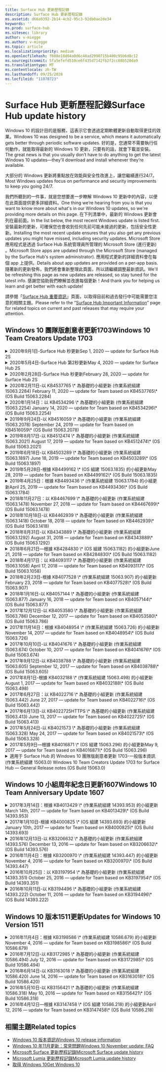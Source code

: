 ```yaml
---
title: Surface Hub 更新歷程記錄
description: Surface Hub 更新歷程記錄
ms.assetid: d66a9392-2b14-4cb2-95c3-92db0ae2de34
keywords: ''
ms.prod: surface-hub
ms.sitesec: library
author: v-miegge
ms.author: v-miegge
ms.topic: article
ms.localizationpriority: medium
ms.openlocfilehash: f608e18d04a0d6c48ad2990715b400c95b6d8c12
ms.sourcegitcommit: 5fa5efefd510ce6f435d7142fb2f2cc08b520da9
ms.translationtype: MT
ms.contentlocale: zh-TW
ms.lasthandoff: 09/25/2020
ms.locfileid: "11078723"
---
```

# <span data-ttu-id="861bf-103">Surface Hub 更新歷程記錄</span><span class="sxs-lookup"><span data-stu-id="861bf-103">Surface Hub update history</span></span>

<span data-ttu-id="861bf-104">Windows 10 的設計目的是服務，這表示它會透過定期軟體更新自動取得更佳的效果。</span><span class="sxs-lookup"><span data-stu-id="861bf-104">Windows 10 was designed to be a service, which means it automatically gets better through periodic software updates.</span></span> <span data-ttu-id="861bf-105">好的是，您通常不需要執行任何動作，就能取得最新的 Windows 10 更新，只要有的話，就會下載並安裝。</span><span class="sxs-lookup"><span data-stu-id="861bf-105">The great news is that you usually don’t have to do anything to get the latest Windows 10 updates—they'll download and install whenever they’re available.</span></span>

<span data-ttu-id="861bf-106">大部分的 Windows 更新將重點放在效能與安全性改進上，讓您繼續進行24/7。</span><span class="sxs-lookup"><span data-stu-id="861bf-106">Most Windows updates focus on performance and security improvements to keep you going 24/7.</span></span>

<span data-ttu-id="861bf-107">我們所聽到的一件事，就是您想要進一步瞭解 Windows 10 更新中的內容，以便在此頁面提供更多詳細資料。</span><span class="sxs-lookup"><span data-stu-id="861bf-107">One thing we’re hearing from you is that you want to know more about what's in our Windows 10 updates, so we're providing more details on this page.</span></span> <span data-ttu-id="861bf-108">在下列清單中，最新的 Windows 更新會列在最前面。</span><span class="sxs-lookup"><span data-stu-id="861bf-108">In the list below, the most recent Windows update is listed first.</span></span> <span data-ttu-id="861bf-109">安裝最新的更新，可確保您也會收到任何先前可能未接過的更新，包括安全性更新。</span><span class="sxs-lookup"><span data-stu-id="861bf-109">Installing the most recent update ensures that you also get any previous updates you might have missed, including security updates.</span></span> <span data-ttu-id="861bf-110">Microsoft Store 應用程式是透過 Surface Hub 系統管理員所管理的 Microsoft Store (進行更新) 。</span><span class="sxs-lookup"><span data-stu-id="861bf-110">Microsoft Store apps are updated through the Microsoft Store (managed by the Surface Hub's system administrator).</span></span> <span data-ttu-id="861bf-111">應用程式更新的詳細資料會在每個 app 上提供。</span><span class="sxs-lookup"><span data-stu-id="861bf-111">Details about app updates are provided on a per-app basis.</span></span>
<span data-ttu-id="861bf-112">隨著新的更新發佈，我們將會重新整理此頁面，所以請繼續調整最新資訊。</span><span class="sxs-lookup"><span data-stu-id="861bf-112">We'll be refreshing this page as new updates are released, so stay tuned for the latest info.</span></span> <span data-ttu-id="861bf-113">感謝您協助我們瞭解並改進每個更新！</span><span class="sxs-lookup"><span data-stu-id="861bf-113">And thank you for helping us learn and get better with each update!</span></span>

<span data-ttu-id="861bf-114">請參閱「[Surface Hub 重要資訊](https://support.microsoft.com/products/surface-devices/surface-hub)」頁面，以取得目前和過去發行中可能需要您注意的相關主題。</span><span class="sxs-lookup"><span data-stu-id="861bf-114">Please refer to the “[Surface Hub Important Information](https://support.microsoft.com/products/surface-devices/surface-hub)” page for related topics on current and past releases that may require your attention.</span></span>

## <span data-ttu-id="861bf-115">Windows 10 團隊版創意者更新1703</span><span class="sxs-lookup"><span data-stu-id="861bf-115">Windows 10 Team Creators Update 1703</span></span>

<details>
<summary><span data-ttu-id="861bf-116">2020年9月1日-Surface Hub 秒更新</span><span class="sxs-lookup"><span data-stu-id="861bf-116">Sep 1, 2020 — update for Surface Hub 2S</span></span></summary>

<span data-ttu-id="861bf-117">此更新針對 Surface Hub 的2秒，並提供以下所述的驅動程式和固件更新：</span><span class="sxs-lookup"><span data-stu-id="861bf-117">This update is specific to the Surface Hub 2S and provides the driver and firmware updates outlined below:</span></span>

* <span data-ttu-id="861bf-118">表面 SMC 固件更新-1.177.139。0</span><span class="sxs-lookup"><span data-stu-id="861bf-118">Surface SMC Firmware Update - 1.177.139.0</span></span>
  * <span data-ttu-id="861bf-119">改善欄位修復案例。</span><span class="sxs-lookup"><span data-stu-id="861bf-119">Improves field repair scenarios.</span></span>
* <span data-ttu-id="861bf-120">Surface SSD 固件更新-5.14.139。0</span><span class="sxs-lookup"><span data-stu-id="861bf-120">Surface SSD Firmware Update - 5.14.139.0</span></span>
  * <span data-ttu-id="861bf-121">改善系統穩定性。</span><span class="sxs-lookup"><span data-stu-id="861bf-121">Improves system stability.</span></span>
* <span data-ttu-id="861bf-122">Surface Serial Hub 驅動程式-9.40.139。0</span><span class="sxs-lookup"><span data-stu-id="861bf-122">Surface Serial Hub driver - 9.40.139.0</span></span>
  * <span data-ttu-id="861bf-123">改善系統穩定性。</span><span class="sxs-lookup"><span data-stu-id="861bf-123">Improves system stability.</span></span>
</details>

<details>
<summary><span data-ttu-id="861bf-124">2020年5月4日-Surface Hub 第2秒更新</span><span class="sxs-lookup"><span data-stu-id="861bf-124">May 4, 2020 — update for Surface Hub 2S</span></span></summary>

<span data-ttu-id="861bf-125">此更新針對 Surface Hub 的2秒，並提供以下所述的驅動程式和固件更新：</span><span class="sxs-lookup"><span data-stu-id="861bf-125">This update is specific to the Surface Hub 2S and provides the driver and firmware updates outlined below:</span></span>

* <span data-ttu-id="861bf-126">Surface USB 音訊驅動程式-15.3.6。0</span><span class="sxs-lookup"><span data-stu-id="861bf-126">Surface USB audio driver - 15.3.6.0</span></span>
  * <span data-ttu-id="861bf-127">改善方向音訊效能。</span><span class="sxs-lookup"><span data-stu-id="861bf-127">Improves directional audio performance.</span></span>
* <span data-ttu-id="861bf-128">英特爾 (R) 顯示音訊驅動程式-10.27.0。5</span><span class="sxs-lookup"><span data-stu-id="861bf-128">Intel(R) display audio driver - 10.27.0.5</span></span>
  * <span data-ttu-id="861bf-129">改善螢幕共用案例。</span><span class="sxs-lookup"><span data-stu-id="861bf-129">Improves screen sharing scenarios.</span></span>
* <span data-ttu-id="861bf-130">英特爾 (R) 圖形驅動程式-26.20.100.7263</span><span class="sxs-lookup"><span data-stu-id="861bf-130">Intel(R) graphics driver - 26.20.100.7263</span></span>
  * <span data-ttu-id="861bf-131">改善系統穩定性。</span><span class="sxs-lookup"><span data-stu-id="861bf-131">Improves system stability.</span></span>
* <span data-ttu-id="861bf-132">週邊系統驅動程式-1.7.139。0</span><span class="sxs-lookup"><span data-stu-id="861bf-132">Surface System driver - 1.7.139.0</span></span>
  * <span data-ttu-id="861bf-133">改善系統穩定性。</span><span class="sxs-lookup"><span data-stu-id="861bf-133">Improves system stability.</span></span>
* <span data-ttu-id="861bf-134">表面 SMC 固件更新-1.176.139。0</span><span class="sxs-lookup"><span data-stu-id="861bf-134">Surface SMC Firmware update - 1.176.139.0</span></span>
  * <span data-ttu-id="861bf-135">改善系統穩定性。</span><span class="sxs-lookup"><span data-stu-id="861bf-135">Improves system stability.</span></span>
</details>

<details>
<summary><span data-ttu-id="861bf-136">2020年2月28日-Surface Hub 秒更新</span><span class="sxs-lookup"><span data-stu-id="861bf-136">February 28, 2020 — update for Surface Hub 2S</span></span></summary>

<span data-ttu-id="861bf-137">此更新針對 Surface Hub 的2秒，並提供以下所述的驅動程式和固件更新：</span><span class="sxs-lookup"><span data-stu-id="861bf-137">This update is specific to the Surface Hub 2S and provides the driver and firmware updates outlined below:</span></span>

* <span data-ttu-id="861bf-138">表面整合驅動程式-13.46.139。0</span><span class="sxs-lookup"><span data-stu-id="861bf-138">Surface Integration driver - 13.46.139.0</span></span> 
  * <span data-ttu-id="861bf-139">改善顯示器的亮度情況。</span><span class="sxs-lookup"><span data-stu-id="861bf-139">Improves display brightness scenarios.</span></span>
* <span data-ttu-id="861bf-140">英特爾 (R) 管理引擎介面驅動程式-1914.12.0.1256</span><span class="sxs-lookup"><span data-stu-id="861bf-140">Intel(R) Management Engine Interface driver - 1914.12.0.1256</span></span>
  * <span data-ttu-id="861bf-141">改善系統穩定性。</span><span class="sxs-lookup"><span data-stu-id="861bf-141">Improves system stability.</span></span>
* <span data-ttu-id="861bf-142">表面 SMC 固件更新-1.161.139。0</span><span class="sxs-lookup"><span data-stu-id="861bf-142">Surface SMC Firmware update - 1.161.139.0</span></span>
  * <span data-ttu-id="861bf-143">改善手寫筆的電池效能。</span><span class="sxs-lookup"><span data-stu-id="861bf-143">Improves pen battery performance.</span></span>
* <span data-ttu-id="861bf-144">Surface UEFI 更新-694.2938.768。0</span><span class="sxs-lookup"><span data-stu-id="861bf-144">Surface UEFI update - 694.2938.768.0</span></span>
  * <span data-ttu-id="861bf-145">改善系統穩定性。</span><span class="sxs-lookup"><span data-stu-id="861bf-145">Improves system stability.</span></span>
</details>

<details>
<summary><span data-ttu-id="861bf-146">2020年2月11日-以 KB4537765 \* 為基礎的小組更新 (作業系統組建 15063.2284) </span><span class="sxs-lookup"><span data-stu-id="861bf-146">February 11, 2020 — update for Team based on KB4537765\* (OS Build 15063.2284)</span></span></summary>

<span data-ttu-id="861bf-147">此 Surface Hub 更新包括品質改善與安全性修正。</span><span class="sxs-lookup"><span data-stu-id="861bf-147">This update to the Surface Hub includes quality improvements and security fixes.</span></span> <span data-ttu-id="861bf-148">Surface Hub 的主要更新，在 [Windows 10 更新歷程記錄](https://support.microsoft.com/help/4018124/windows-10-update-history)中尚未說明，包括：</span><span class="sxs-lookup"><span data-stu-id="861bf-148">Key updates to Surface Hub, not already outlined in [Windows 10 Update History](https://support.microsoft.com/help/4018124/windows-10-update-history), include:</span></span>

* <span data-ttu-id="861bf-149">解決在商務用 Skype 通話期間，其他參與者無法正常聽到中心2的問題。</span><span class="sxs-lookup"><span data-stu-id="861bf-149">Resolves an issue where the Hub 2S cannot be heard well by other participants during Skype for Business calls.</span></span>
* <span data-ttu-id="861bf-150">改善 Surface Hub 上一些阿拉伯文、希伯來文及其他 RTL 語言使用案例的可靠性。</span><span class="sxs-lookup"><span data-stu-id="861bf-150">Improves reliability for some Arabic, Hebrew, and other RTL language usage scenarios on Surface Hub.</span></span>

<span data-ttu-id="861bf-151">請參閱 [Surface Hub 管理員指南](https://docs.microsoft.com/surface-hub/) ，以啟用/停用裝置功能及服務。</span><span class="sxs-lookup"><span data-stu-id="861bf-151">Please refer to the [Surface Hub Admin guide](https://docs.microsoft.com/surface-hub/) for enabling/disabling device features and services.</span></span><span data-ttu-id="861bf-152">
\*[KB4537765](https://support.microsoft.com/help/4537765)</span><span class="sxs-lookup"><span data-stu-id="861bf-152">
\*[KB4537765](https://support.microsoft.com/help/4537765)</span></span>
</details>

<details>
<summary><span data-ttu-id="861bf-153">2020年1月14日：以 KB4534296 \* 為基礎的小組更新 (作業系統組建 15063.2254) </span><span class="sxs-lookup"><span data-stu-id="861bf-153">January 14, 2020 — update for Team based on KB4534296\* (OS Build 15063.2254)</span></span></summary>

<span data-ttu-id="861bf-154">此 Surface Hub 更新包括品質改善與安全性修正。</span><span class="sxs-lookup"><span data-stu-id="861bf-154">This update to the Surface Hub includes quality improvements and security fixes.</span></span> <span data-ttu-id="861bf-155">Surface Hub 的主要更新，在 [Windows 10 更新歷程記錄](https://support.microsoft.com/help/4018124/windows-10-update-history)中尚未說明，包括：</span><span class="sxs-lookup"><span data-stu-id="861bf-155">Key updates to Surface Hub, not already outlined in [Windows 10 Update History](https://support.microsoft.com/help/4018124/windows-10-update-history), include:</span></span>

* <span data-ttu-id="861bf-156">解決 Microsoft Surface Hub 秒的記錄收集問題。</span><span class="sxs-lookup"><span data-stu-id="861bf-156">Addresses an issue with log collection for Microsoft Surface Hub 2S.</span></span>

<span data-ttu-id="861bf-157">請參閱 [Surface Hub 管理員指南](https://docs.microsoft.com/surface-hub/) ，以啟用/停用裝置功能及服務。</span><span class="sxs-lookup"><span data-stu-id="861bf-157">Please refer to the [Surface Hub Admin guide](https://docs.microsoft.com/surface-hub/) for enabling/disabling device features and services.</span></span><span data-ttu-id="861bf-158">
\*[KB4534296](https://support.microsoft.com/help/4534296)</span><span class="sxs-lookup"><span data-stu-id="861bf-158">
\*[KB4534296](https://support.microsoft.com/help/4534296)</span></span>
</details>

<details>
<summary><span data-ttu-id="861bf-159">2019年9月24日-以 KB4516059 \* 為基礎的小組更新 (作業系統組建 15063.2078) </span><span class="sxs-lookup"><span data-stu-id="861bf-159">September 24, 2019 — update for Team based on KB4516059\*  (OS Build 15063.2078)</span></span></summary>

<span data-ttu-id="861bf-160">此 Surface Hub 更新包括品質改善與安全性修正。</span><span class="sxs-lookup"><span data-stu-id="861bf-160">This update to the Surface Hub includes quality improvements and security fixes.</span></span> <span data-ttu-id="861bf-161">Surface Hub 的主要更新，在 [Windows 10 更新歷程記錄](https://support.microsoft.com/help/4018124/windows-10-update-history)中尚未說明，包括：</span><span class="sxs-lookup"><span data-stu-id="861bf-161">Key updates to Surface Hub, not already outlined in [Windows 10 Update History](https://support.microsoft.com/help/4018124/windows-10-update-history), include:</span></span>

 * <span data-ttu-id="861bf-162">更新為 Surface Hub 2 的 [恢復設定] 頁面，以精確反映復原選項。</span><span class="sxs-lookup"><span data-stu-id="861bf-162">Update to Surface Hub 2S Recovery Settings page to accurately reflect recovery options.</span></span>
 * <span data-ttu-id="861bf-163">更新至 Surface Hub 2 的 [歡迎] 畫面，以改善裝置 recognizability。</span><span class="sxs-lookup"><span data-stu-id="861bf-163">Update to Surface Hub 2S Welcome screen to improve device recognizability.</span></span>
 * <span data-ttu-id="861bf-164">解決 Windows 小組 shell 背景無法正確顯示的問題。</span><span class="sxs-lookup"><span data-stu-id="861bf-164">Addressed an issue with the Windows Team shell background displaying incorrectly.</span></span>
 * <span data-ttu-id="861bf-165">解決 [開始] 功能表版面配置在使用 MDM 原則設定時的問題。</span><span class="sxs-lookup"><span data-stu-id="861bf-165">Addressed an issue with Start Menu layout persistence when configured using MDM policy.</span></span>
 * <span data-ttu-id="861bf-166">已修正流覽某些內部網站時發生的 Microsoft Edge 問題。</span><span class="sxs-lookup"><span data-stu-id="861bf-166">Fixed an issue in Microsoft Edge that occurs when browsing some internal websites.</span></span>
 * <span data-ttu-id="861bf-167">已修正在全螢幕模式中進行簡報時所發生之商務用 Skype 中的問題。</span><span class="sxs-lookup"><span data-stu-id="861bf-167">Fixed an issue in Skype for Business that occurs when presenting in full-screen mode.</span></span>

<span data-ttu-id="861bf-168">請參閱 [Surface Hub 管理員指南](https://docs.microsoft.com/surface-hub/) ，以啟用/停用裝置功能及服務。</span><span class="sxs-lookup"><span data-stu-id="861bf-168">Please refer to the [Surface Hub Admin guide](https://docs.microsoft.com/surface-hub/) for enabling/disabling device features and services.</span></span><span data-ttu-id="861bf-169">
\*[KB4503289](https://support.microsoft.com/help/4503289)</span><span class="sxs-lookup"><span data-stu-id="861bf-169">
\*[KB4503289](https://support.microsoft.com/help/4503289)</span></span>
</details>

<details>
<summary><span data-ttu-id="861bf-170">2019年8月17日-以 KB4512474 \* 為基礎的小組更新 (作業系統組建 15063.2021) </span><span class="sxs-lookup"><span data-stu-id="861bf-170">August 17, 2019 — update for Team based on KB4512474\*  (OS Build 15063.2021)</span></span></summary>

<span data-ttu-id="861bf-171">此 Surface Hub 更新包括品質改善與安全性修正。</span><span class="sxs-lookup"><span data-stu-id="861bf-171">This update to the Surface Hub includes quality improvements and security fixes.</span></span> <span data-ttu-id="861bf-172">Surface Hub 的主要更新，在 [Windows 10 更新歷程記錄](https://support.microsoft.com/help/4018124/windows-10-update-history)中尚未說明，包括：</span><span class="sxs-lookup"><span data-stu-id="861bf-172">Key updates to Surface Hub, not already outlined in [Windows 10 Update History](https://support.microsoft.com/help/4018124/windows-10-update-history), include:</span></span>

 * <span data-ttu-id="861bf-173">確保中樞2的影片輸出預設為「重複」模式。</span><span class="sxs-lookup"><span data-stu-id="861bf-173">Ensures that Video Out on Hub 2S defaults to "Duplicate" mode.</span></span>
 * <span data-ttu-id="861bf-174">改善 Surface Hub 上一些阿拉伯文言使用案例的可靠性。</span><span class="sxs-lookup"><span data-stu-id="861bf-174">Improves reliability for some Arabic language usage scenarios on Surface Hub.</span></span>

<span data-ttu-id="861bf-175">請參閱 [Surface Hub 管理員指南](https://docs.microsoft.com/surface-hub/) ，以啟用/停用裝置功能及服務。</span><span class="sxs-lookup"><span data-stu-id="861bf-175">Please refer to the [Surface Hub Admin guide](https://docs.microsoft.com/surface-hub/) for enabling/disabling device features and services.</span></span><span data-ttu-id="861bf-176">
\*[KB4503289](https://support.microsoft.com/help/4503289)</span><span class="sxs-lookup"><span data-stu-id="861bf-176">
\*[KB4503289](https://support.microsoft.com/help/4503289)</span></span>
 </details>

<details>
<summary><span data-ttu-id="861bf-177">2019年6月18日-以 KB4503289 \* 為基礎的小組更新 (作業系統組建 15063.1897) </span><span class="sxs-lookup"><span data-stu-id="861bf-177">June 18, 2019 — update for Team based on KB4503289\*  (OS Build 15063.1897)</span></span></summary>

<span data-ttu-id="861bf-178">此 Surface Hub 更新包括品質改善與安全性修正。</span><span class="sxs-lookup"><span data-stu-id="861bf-178">This update to the Surface Hub includes quality improvements and security fixes.</span></span> <span data-ttu-id="861bf-179">Surface Hub 的主要更新，在 [Windows 10 更新歷程記錄](https://support.microsoft.com/help/4018124/windows-10-update-history)中尚未說明，包括：</span><span class="sxs-lookup"><span data-stu-id="861bf-179">Key updates to Surface Hub, not already outlined in [Windows 10 Update History](https://support.microsoft.com/help/4018124/windows-10-update-history), include:</span></span>

* <span data-ttu-id="861bf-180">解決使用者無法使用 Azure Active Directory 帳戶登入 Microsoft Surface Hub 裝置的問題。</span><span class="sxs-lookup"><span data-stu-id="861bf-180">Addresses an issue preventing a user from signing in to a Microsoft Surface Hub device with an Azure Active Directory account.</span></span> <span data-ttu-id="861bf-181">發生這個問題的原因是前一個會話未成功結束。</span><span class="sxs-lookup"><span data-stu-id="861bf-181">This issue occurs because a previous session did not end successfully.</span></span>
* <span data-ttu-id="861bf-182">在裝置帳戶設定案例中新增 TLS 1.2 連線到身分識別提供者與 Exchange 的支援。</span><span class="sxs-lookup"><span data-stu-id="861bf-182">Adds support for TLS 1.2 connections to identity providers and Exchange in device account setup scenarios.</span></span>
* <span data-ttu-id="861bf-183">修正中心2上硬體診斷應用程式的可靠性。</span><span class="sxs-lookup"><span data-stu-id="861bf-183">Fixes to improve reliability of Hardware Diagnostic App on Hub 2S.</span></span> 
* <span data-ttu-id="861bf-184">修正中心2的首次執行設定體驗，以改善一致性。</span><span class="sxs-lookup"><span data-stu-id="861bf-184">Fix to improve consistency of first-run setup experience on Hub 2S.</span></span> 

<span data-ttu-id="861bf-185">請參閱 [Surface Hub 管理員指南](https://docs.microsoft.com/surface-hub/) ，以啟用/停用裝置功能及服務。</span><span class="sxs-lookup"><span data-stu-id="861bf-185">Please refer to the [Surface Hub Admin guide](https://docs.microsoft.com/surface-hub/) for enabling/disabling device features and services.</span></span><span data-ttu-id="861bf-186">
\*[KB4503289](https://support.microsoft.com/help/4503289)</span><span class="sxs-lookup"><span data-stu-id="861bf-186">
\*[KB4503289](https://support.microsoft.com/help/4503289)</span></span>
</details>

<details>
<summary><span data-ttu-id="861bf-187">2019年5月28日-根據 KB4499162 \* (OS 組建 15063.1835) 的小組更新</span><span class="sxs-lookup"><span data-stu-id="861bf-187">May 28, 2019 — update for Team based on KB4499162\*  (OS Build 15063.1835)</span></span></summary>

<span data-ttu-id="861bf-188">此 Surface Hub 更新包括品質改善與安全性修正。</span><span class="sxs-lookup"><span data-stu-id="861bf-188">This update to the Surface Hub includes quality improvements and security fixes.</span></span> <span data-ttu-id="861bf-189">Surface Hub 的主要更新，在 [Windows 10 更新歷程記錄](https://support.microsoft.com/help/4018124/windows-10-update-history)中尚未說明，包括：</span><span class="sxs-lookup"><span data-stu-id="861bf-189">Key updates to Surface Hub, not already outlined in [Windows 10 Update History](https://support.microsoft.com/help/4018124/windows-10-update-history), include:</span></span>

* <span data-ttu-id="861bf-190">確保 Surface Hub 使用者在「使用裝置帳號憑證」功能啟用之後，系統不會提示您輸入 proxy 認證。</span><span class="sxs-lookup"><span data-stu-id="861bf-190">Ensures that Surface Hub users aren't prompted to enter proxy credentials after the "Use device account credentials" feature has been enabled.</span></span>
* <span data-ttu-id="861bf-191">解決由於音訊/視頻不是使用正確的 proxy 而導致 Skype 連線失敗的問題。</span><span class="sxs-lookup"><span data-stu-id="861bf-191">Resolves an issue where Skype connections fail periodically because audio/video isn't using the correct proxy.</span></span>
* <span data-ttu-id="861bf-192">在商務用 Skype 中新增 TLS 1.2 的支援。</span><span class="sxs-lookup"><span data-stu-id="861bf-192">Adds support for TLS 1.2 in Skype for Business.</span></span>
* <span data-ttu-id="861bf-193">解決 skype 用戶端已停用 TLS 1.0 或 TLS 1.1 時，Skype 用戶端中的 SIP 連線失敗問題。</span><span class="sxs-lookup"><span data-stu-id="861bf-193">Resolves a SIP connection failure in the Skype client when the Skype server has TLS 1.0 or TLS 1.1 disabled.</span></span>

<span data-ttu-id="861bf-194">請參閱 [Surface Hub 管理員指南](https://docs.microsoft.com/surface-hub/) ，以啟用/停用裝置功能及服務。</span><span class="sxs-lookup"><span data-stu-id="861bf-194">Please refer to the [Surface Hub Admin guide](https://docs.microsoft.com/surface-hub/) for enabling/disabling device features and services.</span></span><span data-ttu-id="861bf-195">
\*[KB4499162](https://support.microsoft.com/help/4499162)</span><span class="sxs-lookup"><span data-stu-id="861bf-195">
\*[KB4499162](https://support.microsoft.com/help/4499162)</span></span>
</details>

<details>
<summary><span data-ttu-id="861bf-196">2019年4月25日：根據 KB4493436 \* (作業系統組建 15063.1784) 的小組更新</span><span class="sxs-lookup"><span data-stu-id="861bf-196">April 25, 2019 — update for Team based on KB4493436\*  (OS Build 15063.1784)</span></span></summary>

<span data-ttu-id="861bf-197">此 Surface Hub 更新包括品質改善與安全性修正。</span><span class="sxs-lookup"><span data-stu-id="861bf-197">This update to the Surface Hub includes quality improvements and security fixes.</span></span> <span data-ttu-id="861bf-198">Surface Hub 的主要更新，在 [Windows 10 更新歷程記錄](https://support.microsoft.com/help/4018124/windows-10-update-history)中尚未說明，包括：</span><span class="sxs-lookup"><span data-stu-id="861bf-198">Key updates to Surface Hub, not already outlined in [Windows 10 Update History](https://support.microsoft.com/help/4018124/windows-10-update-history), include:</span></span>

* <span data-ttu-id="861bf-199">解決與 Surface Hub 連接的一些 USB 裝置的影片和音訊同步處理問題。</span><span class="sxs-lookup"><span data-stu-id="861bf-199">Resolves video and audio sync issue with some USB devices that are connected to the Surface Hub.</span></span>

<span data-ttu-id="861bf-200">請參閱 [Surface Hub 管理員指南](https://docs.microsoft.com/surface-hub/) ，以啟用/停用裝置功能及服務。</span><span class="sxs-lookup"><span data-stu-id="861bf-200">Please refer to the [Surface Hub Admin guide](https://docs.microsoft.com/surface-hub/) for enabling/disabling device features and services.</span></span><span data-ttu-id="861bf-201">
\*[KB4493436](https://support.microsoft.com/help/4493436)</span><span class="sxs-lookup"><span data-stu-id="861bf-201">
\*[KB4493436](https://support.microsoft.com/help/4493436)</span></span>
</details>

<details>
<summary><span data-ttu-id="861bf-202">2018年11月27日：以 KB4467699 \* 為基礎的小組更新 (作業系統組建 15063.1478) </span><span class="sxs-lookup"><span data-stu-id="861bf-202">November 27, 2018 — update for Team based on KB4467699\*  (OS Build 15063.1478)</span></span></summary>

<span data-ttu-id="861bf-203">此 Surface Hub 更新包括品質改善與安全性修正。</span><span class="sxs-lookup"><span data-stu-id="861bf-203">This update to the Surface Hub includes quality improvements and security fixes.</span></span> <span data-ttu-id="861bf-204">Surface Hub 的主要更新，在 [Windows 10 更新歷程記錄](https://support.microsoft.com/help/4018124/windows-10-update-history)中尚未說明，包括：</span><span class="sxs-lookup"><span data-stu-id="861bf-204">Key updates to Surface Hub, not already outlined in [Windows 10 Update History](https://support.microsoft.com/help/4018124/windows-10-update-history), include:</span></span>

* <span data-ttu-id="861bf-205">解決問題，避免某些使用者登入「我的會議和檔案」。</span><span class="sxs-lookup"><span data-stu-id="861bf-205">Addresses an issue that prevents some users from Signing-In to “My Meetings and Files.”</span></span>

<span data-ttu-id="861bf-206">請參閱 [Surface Hub 管理員指南](https://docs.microsoft.com/surface-hub/) ，以啟用/停用裝置功能及服務。</span><span class="sxs-lookup"><span data-stu-id="861bf-206">Please refer to the [Surface Hub Admin guide](https://docs.microsoft.com/surface-hub/) for enabling/disabling device features and services.</span></span><span data-ttu-id="861bf-207">
\*[KBKB4467699](https://support.microsoft.com/help/KB4467699)</span><span class="sxs-lookup"><span data-stu-id="861bf-207">
\*[KBKB4467699](https://support.microsoft.com/help/KB4467699)</span></span>
</details>

<details>
<summary><span data-ttu-id="861bf-208">2018年10月18日-以 KB4462939 \* 為基礎的小組更新 (作業系統組建 15063.1418) </span><span class="sxs-lookup"><span data-stu-id="861bf-208">October 18, 2018 — update for Team based on KB4462939\*  (OS Build 15063.1418)</span></span></summary>

<span data-ttu-id="861bf-209">此 Surface Hub 更新包括品質改善與安全性修正。</span><span class="sxs-lookup"><span data-stu-id="861bf-209">This update to the Surface Hub includes quality improvements and security fixes.</span></span> <span data-ttu-id="861bf-210">Surface Hub 的主要更新，在 [Windows 10 更新歷程記錄](https://support.microsoft.com/help/4018124/windows-10-update-history)中尚未說明，包括：</span><span class="sxs-lookup"><span data-stu-id="861bf-210">Key updates to Surface Hub, not already outlined in [Windows 10 Update History](https://support.microsoft.com/help/4018124/windows-10-update-history), include:</span></span>

* <span data-ttu-id="861bf-211">商務用 Skype 修正：</span><span class="sxs-lookup"><span data-stu-id="861bf-211">Skype for Business fixes:</span></span> 
  * <span data-ttu-id="861bf-212">解決從睡眠狀態繼續執行時的商務用 Skype 連線問題</span><span class="sxs-lookup"><span data-stu-id="861bf-212">Resolves Skype for Business connection issue when resuming from sleep</span></span>
  * <span data-ttu-id="861bf-213">解決在裝置連線至網際網路時的商務用 Skype 網路連線問題</span><span class="sxs-lookup"><span data-stu-id="861bf-213">Resolves Skype for Business network connection issue, when device is connected to Internet</span></span>
  * <span data-ttu-id="861bf-214">解決從目錄搜尋使用者時，商務用 Skype 的當機問題</span><span class="sxs-lookup"><span data-stu-id="861bf-214">Resolves Skype for Business crash when searching for users from directory</span></span>
* <span data-ttu-id="861bf-215">解決在企業 proxy 環境中，中心錯誤地報告「沒有網際網路連線」的問題。</span><span class="sxs-lookup"><span data-stu-id="861bf-215">Resolves issue where the Hub mistakenly reports “No Internet connection” in enterprise proxy environments.</span></span>
* <span data-ttu-id="861bf-216">已完成一項功能，可讓客戶以新的白板體驗進行操作。</span><span class="sxs-lookup"><span data-stu-id="861bf-216">Implemented a feature allowing customers to op-in to a new Whiteboard experience.</span></span>

<span data-ttu-id="861bf-217">請參閱 [Surface Hub 管理員指南](https://docs.microsoft.com/surface-hub/) ，以啟用/停用裝置功能及服務。</span><span class="sxs-lookup"><span data-stu-id="861bf-217">Please refer to the [Surface Hub Admin guide](https://docs.microsoft.com/surface-hub/) for enabling/disabling device features and services.</span></span><span data-ttu-id="861bf-218">
\*[KB4462939](https://support.microsoft.com/help/4462939)</span><span class="sxs-lookup"><span data-stu-id="861bf-218">
\*[KB4462939](https://support.microsoft.com/help/4462939)</span></span>
</details>

<details>
<summary><span data-ttu-id="861bf-219">2018年8月31日-以 KB4343889 \* 為基礎的小組更新 (作業系統組建 15063.1292) </span><span class="sxs-lookup"><span data-stu-id="861bf-219">August 31, 2018 — update for Team based on KB4343889\* (OS Build 15063.1292)</span></span></summary>

<span data-ttu-id="861bf-220">此 Surface Hub 更新包括品質改善與安全性修正。</span><span class="sxs-lookup"><span data-stu-id="861bf-220">This update to the Surface Hub includes quality improvements and security fixes.</span></span> <span data-ttu-id="861bf-221">Surface Hub 的主要更新，在 [Windows 10 更新歷程記錄](https://support.microsoft.com/help/4018124/windows-10-update-history)中尚未說明，包括：</span><span class="sxs-lookup"><span data-stu-id="861bf-221">Key updates to Surface Hub, not already outlined in [Windows 10 Update History](https://support.microsoft.com/help/4018124/windows-10-update-history), include:</span></span>

* <span data-ttu-id="861bf-222">新增 Microsoft 團隊的支援</span><span class="sxs-lookup"><span data-stu-id="861bf-222">Adds support for Microsoft Teams</span></span>
* <span data-ttu-id="861bf-223">解決 Intune 註冊的任務管理問題</span><span class="sxs-lookup"><span data-stu-id="861bf-223">Resolves task management issue with Intune registration</span></span>
* <span data-ttu-id="861bf-224">可讓系統管理員針對中樞停用立即訊息和電子郵件服務</span><span class="sxs-lookup"><span data-stu-id="861bf-224">Enables Administrators to disable Instant Messaging and Email services for the Hub</span></span>
* <span data-ttu-id="861bf-225">針對 Surface Hub 商務用 Skype App 的其他錯誤修正及可靠性改善</span><span class="sxs-lookup"><span data-stu-id="861bf-225">Additional bug fixes and reliability improvements for the Surface Hub Skype for Business App</span></span>

<span data-ttu-id="861bf-226">請參閱 [Surface Hub 管理員指南](https://docs.microsoft.com/surface-hub/) ，以啟用/停用裝置功能及服務。</span><span class="sxs-lookup"><span data-stu-id="861bf-226">Please refer to the [Surface Hub Admin guide](https://docs.microsoft.com/surface-hub/) for enabling/disabling device features and services.</span></span><span data-ttu-id="861bf-227">
\*[KB4343889](https://support.microsoft.com/help/4343889)</span><span class="sxs-lookup"><span data-stu-id="861bf-227">
\*[KB4343889](https://support.microsoft.com/help/4343889)</span></span>
</details>

<details>
<summary><span data-ttu-id="861bf-228">2018年6月21日—根據 KB4284830 \* (OS 組建 15063.1182) 的小組更新</span><span class="sxs-lookup"><span data-stu-id="861bf-228">June 21, 2018 — update for Team based on KB4284830\* (OS Build 15063.1182)</span></span></summary>

<span data-ttu-id="861bf-229">此 Surface Hub 更新包括品質改善與安全性修正。</span><span class="sxs-lookup"><span data-stu-id="861bf-229">This update to the Surface Hub includes quality improvements and security fixes.</span></span> <span data-ttu-id="861bf-230">Surface Hub 的主要更新，在 [Windows 10 更新歷程記錄](https://support.microsoft.com/help/4018124/windows-10-update-history)中尚未說明，包括：</span><span class="sxs-lookup"><span data-stu-id="861bf-230">Key updates to Surface Hub, not already outlined in [Windows 10 Update History](https://support.microsoft.com/help/4018124/windows-10-update-history), include:</span></span>

* <span data-ttu-id="861bf-231">在 EMEA 的 GDPR 需求支援的遙測變更</span><span class="sxs-lookup"><span data-stu-id="861bf-231">Telemetry change in support of GDPR requirements in EMEA</span></span>

<span data-ttu-id="861bf-232">請參閱 [Surface Hub 管理員指南](https://docs.microsoft.com/surface-hub/) ，以啟用/停用裝置功能及服務。</span><span class="sxs-lookup"><span data-stu-id="861bf-232">Please refer to the [Surface Hub Admin guide](https://docs.microsoft.com/surface-hub/) for enabling/disabling device features and services.</span></span><span data-ttu-id="861bf-233">
\*[KB4284830](https://support.microsoft.com/help/KB4284830)</span><span class="sxs-lookup"><span data-stu-id="861bf-233">
\*[KB4284830](https://support.microsoft.com/help/KB4284830)</span></span>
</details>

<details>
<summary><span data-ttu-id="861bf-234">2018年4月17日：以 KB4093117 \* 為基礎的小組更新 (作業系統組建 15063.1058) </span><span class="sxs-lookup"><span data-stu-id="861bf-234">April 17, 2018 — update for Team based on KB4093117\* (OS Build 15063.1058)</span></span></summary>

<span data-ttu-id="861bf-235">此 Surface Hub 更新包括品質改善與安全性修正。</span><span class="sxs-lookup"><span data-stu-id="861bf-235">This update to the Surface Hub includes quality improvements and security fixes.</span></span> <span data-ttu-id="861bf-236">Surface Hub 的主要更新，在 [Windows 10 更新歷程記錄](https://support.microsoft.com/help/4018124/windows-10-update-history)中尚未說明，包括：</span><span class="sxs-lookup"><span data-stu-id="861bf-236">Key updates to Surface Hub, not already outlined in [Windows 10 Update History](https://support.microsoft.com/help/4018124/windows-10-update-history), include:</span></span>

* <span data-ttu-id="861bf-237">解決有線投影問題</span><span class="sxs-lookup"><span data-stu-id="861bf-237">Resolves a wired projection issue</span></span>
* <span data-ttu-id="861bf-238">針對特定的 MDM (行動裝置管理) 原則啟用大量更新</span><span class="sxs-lookup"><span data-stu-id="861bf-238">Enables bulk update for certain MDM (Mobile Device Management) policies</span></span>
* <span data-ttu-id="861bf-239">解決國際通話的電話撥號程式問題</span><span class="sxs-lookup"><span data-stu-id="861bf-239">Resolves phone dialer issue with international calls</span></span>
* <span data-ttu-id="861bf-240">解決2個 Surface Hub 加入相同會議時的圖像解析度問題</span><span class="sxs-lookup"><span data-stu-id="861bf-240">Addresses image resolution issue when 2 Surface Hubs join the same meeting</span></span>
* <span data-ttu-id="861bf-241">解決) 憑證處理錯誤的 OMS (運營管理套件</span><span class="sxs-lookup"><span data-stu-id="861bf-241">Resolves OMS (Operations Management Suite) certificate handling error</span></span>
* <span data-ttu-id="861bf-242">解決會話結束時的安全性問題</span><span class="sxs-lookup"><span data-stu-id="861bf-242">Addresses a security issue when cleaning up at the end of a session</span></span>
* <span data-ttu-id="861bf-243">解決 Miracast 問題，當 Surface Hub 指定給通道149到165時</span><span class="sxs-lookup"><span data-stu-id="861bf-243">Addresses Miracast issue, when Surface Hub is specified to channels 149 through 165</span></span>
  * <span data-ttu-id="861bf-244">在歐洲、日本或以色列中，管道149到165將繼續無法使用，因為地區政府規定</span><span class="sxs-lookup"><span data-stu-id="861bf-244">Channels 149 through 165 will continue to be unusable in Europe, Japan or Israel due to regional governmental regulations</span></span>

<span data-ttu-id="861bf-245">請參閱 [Surface Hub 管理員指南](https://docs.microsoft.com/surface-hub/) ，以啟用/停用裝置功能及服務。</span><span class="sxs-lookup"><span data-stu-id="861bf-245">Please refer to the [Surface Hub Admin guide](https://docs.microsoft.com/surface-hub/) for enabling/disabling device features and services.</span></span><span data-ttu-id="861bf-246">
\*[KB4093117](https://support.microsoft.com/help/4093117)</span><span class="sxs-lookup"><span data-stu-id="861bf-246">
\*[KB4093117](https://support.microsoft.com/help/4093117)</span></span>
</details>

<details>
<summary><span data-ttu-id="861bf-247">2018年2月23日-根據 KB4077528 \* (作業系統組建 15063.907) 的小組更新</span><span class="sxs-lookup"><span data-stu-id="861bf-247">February 23, 2018 — update for Team based on KB4077528\* (OS Build 15063.907)</span></span></summary>

<span data-ttu-id="861bf-248">此 Surface Hub 更新包括品質改善與安全性修正。</span><span class="sxs-lookup"><span data-stu-id="861bf-248">This update to the Surface Hub includes quality improvements and security fixes.</span></span> <span data-ttu-id="861bf-249">Surface Hub 的主要更新，在 [Windows 10 更新歷程記錄](https://support.microsoft.com/help/4018124/windows-10-update-history)中尚未說明，包括：</span><span class="sxs-lookup"><span data-stu-id="861bf-249">Key updates to Surface Hub, not already outlined in [Windows 10 Update History](https://support.microsoft.com/help/4018124/windows-10-update-history), include:</span></span>

* <span data-ttu-id="861bf-250">已解決 MDM 設定未正確套用的問題</span><span class="sxs-lookup"><span data-stu-id="861bf-250">Resolved an issue where MDM settings were not being correctly applied</span></span>
* <span data-ttu-id="861bf-251">改善清除程式</span><span class="sxs-lookup"><span data-stu-id="861bf-251">Improved Cleanup process</span></span>

<span data-ttu-id="861bf-252">請參閱 [Surface Hub 管理員指南](https://docs.microsoft.com/surface-hub/) ，以啟用/停用裝置功能及服務。</span><span class="sxs-lookup"><span data-stu-id="861bf-252">Please refer to the [Surface Hub Admin guide](https://docs.microsoft.com/surface-hub/) for enabling/disabling device features and services.</span></span><span data-ttu-id="861bf-253">
\*[KB4077528](https://support.microsoft.com/help/4077528)</span><span class="sxs-lookup"><span data-stu-id="861bf-253">
\*[KB4077528](https://support.microsoft.com/help/4077528)</span></span>
</details>

<details>
<summary><span data-ttu-id="861bf-254">2018年1月16日-以 KB4057144 \* 為基礎的小組更新 (作業系統組建 15063.877) </span><span class="sxs-lookup"><span data-stu-id="861bf-254">January 16, 2018 — update for Team based on KB4057144\* (OS Build 15063.877)</span></span></summary>

<span data-ttu-id="861bf-255">此 Surface Hub 更新包括品質改善與安全性修正。</span><span class="sxs-lookup"><span data-stu-id="861bf-255">This update to the Surface Hub includes quality improvements and security fixes.</span></span> <span data-ttu-id="861bf-256">Surface Hub 的主要更新，在 [Windows 10 更新歷程記錄](https://support.microsoft.com/help/4018124/windows-10-update-history)中尚未說明，包括：</span><span class="sxs-lookup"><span data-stu-id="861bf-256">Key updates to Surface Hub, not already outlined in [Windows 10 Update History](https://support.microsoft.com/help/4018124/windows-10-update-history), include:</span></span>

* <span data-ttu-id="861bf-257">新增可透過 MDM 管理 [開始] 功能表磚版面配置的功能</span><span class="sxs-lookup"><span data-stu-id="861bf-257">Adds ability to manage Start Menu tile layout via MDM</span></span>
* <span data-ttu-id="861bf-258">MDM 錯誤修正密碼輪換設定</span><span class="sxs-lookup"><span data-stu-id="861bf-258">MDM bug fix on password rotation configuration</span></span>

<span data-ttu-id="861bf-259">請參閱 [Surface Hub 管理員指南](https://docs.microsoft.com/surface-hub/) ，以啟用/停用裝置功能及服務。</span><span class="sxs-lookup"><span data-stu-id="861bf-259">Please refer to the [Surface Hub Admin guide](https://docs.microsoft.com/surface-hub/) for enabling/disabling device features and services.</span></span><span data-ttu-id="861bf-260">
\*[KB4057144](https://support.microsoft.com/help/4057144)</span><span class="sxs-lookup"><span data-stu-id="861bf-260">
\*[KB4057144](https://support.microsoft.com/help/4057144)</span></span>
</details>

<details>
<summary><span data-ttu-id="861bf-261">2017年12月12日-以 KB4053580 \* 為基礎的小組更新 (作業系統組建 15063.786) </span><span class="sxs-lookup"><span data-stu-id="861bf-261">December 12, 2017 — update for Team based on KB4053580\* (OS Build 15063.786)</span></span></summary>

<span data-ttu-id="861bf-262">此 Surface Hub 更新包括品質改善與安全性修正。</span><span class="sxs-lookup"><span data-stu-id="861bf-262">This update to the Surface Hub includes quality improvements and security fixes.</span></span> <span data-ttu-id="861bf-263">Surface Hub 的主要更新，在 [Windows 10 更新歷程記錄](https://support.microsoft.com/help/4018124/windows-10-update-history)中尚未說明，包括：</span><span class="sxs-lookup"><span data-stu-id="861bf-263">Key updates to Surface Hub, not already outlined in [Windows 10 Update History](https://support.microsoft.com/help/4018124/windows-10-update-history), include:</span></span>

* <span data-ttu-id="861bf-264">解決在商務用 Skype 通話期間，相機影片會閃 (撕裂或閃爍) </span><span class="sxs-lookup"><span data-stu-id="861bf-264">Resolves camera video flashes (tearing or flickers) during Skype for Business calls</span></span>
* <span data-ttu-id="861bf-265">解決通知中心 SSD ID 問題</span><span class="sxs-lookup"><span data-stu-id="861bf-265">Resolves Notification Center SSD ID issue</span></span>

<span data-ttu-id="861bf-266">請參閱 [Surface Hub 管理員指南](https://docs.microsoft.com/surface-hub/) ，以啟用/停用裝置功能及服務。</span><span class="sxs-lookup"><span data-stu-id="861bf-266">Please refer to the [Surface Hub Admin guide](https://docs.microsoft.com/surface-hub/) for enabling/disabling device features and services.</span></span><span data-ttu-id="861bf-267">
\*[KB4053580](https://support.microsoft.com/help/4053580)</span><span class="sxs-lookup"><span data-stu-id="861bf-267">
\*[KB4053580](https://support.microsoft.com/help/4053580)</span></span>
</details>

<details>
<summary><span data-ttu-id="861bf-268">2017年11月14日：根據 KB4048954 \* (作業系統組建 15063.726) 的小組更新</span><span class="sxs-lookup"><span data-stu-id="861bf-268">November 14, 2017 — update for Team based on KB4048954\* (OS Build 15063.726)</span></span></summary>

<span data-ttu-id="861bf-269">此 Surface Hub 更新包括品質改善與安全性修正。</span><span class="sxs-lookup"><span data-stu-id="861bf-269">This update to the Surface Hub includes quality improvements and security fixes.</span></span> <span data-ttu-id="861bf-270">Surface Hub 的主要更新，在 [Windows 10 更新歷程記錄](https://support.microsoft.com/help/4018124/windows-10-update-history)中尚未說明，包括：</span><span class="sxs-lookup"><span data-stu-id="861bf-270">Key updates to Surface Hub, not already outlined in [Windows 10 Update History](https://support.microsoft.com/help/4018124/windows-10-update-history), include:</span></span>

* <span data-ttu-id="861bf-271">允許客戶使用 MDM 原則啟用 802.1 x 有線網路驗證的功能更新。</span><span class="sxs-lookup"><span data-stu-id="861bf-271">Feature update that allows customers to enable 802.1x wired network authentication using MDM policy.</span></span>
* <span data-ttu-id="861bf-272">一項功能更新，可讓使用者在開啟檔案時動態選取他們選擇的應用程式。</span><span class="sxs-lookup"><span data-stu-id="861bf-272">A feature update that enables users to dynamically select an application of their choice when opening a file.</span></span>
* <span data-ttu-id="861bf-273">修正以確保結束會話清除完全移除使用者帳戶與裝置之間的所有連線。</span><span class="sxs-lookup"><span data-stu-id="861bf-273">Fix that ensures that End Session cleanup fully removes all connections between the user’s account and the device.</span></span>
* <span data-ttu-id="861bf-274">改善清除時間及 Miracast 連線時間的效能修正。</span><span class="sxs-lookup"><span data-stu-id="861bf-274">Performance fix that improves cleanup time as well as Miracast connection time.</span></span>
* <span data-ttu-id="861bf-275">在 ad hock 會議中引入輕鬆的驗證利用率。</span><span class="sxs-lookup"><span data-stu-id="861bf-275">Introduces Easy Authentication utilization during ad-hock meetings.</span></span>
* <span data-ttu-id="861bf-276">修正可確保服務元件使用在整個裝置上設定的相同 proxy。</span><span class="sxs-lookup"><span data-stu-id="861bf-276">Fix that ensures service components to use the same proxy that is configured across the device.</span></span>
* <span data-ttu-id="861bf-277">減少及更加徹底地保護裝置所傳送的遙測，減少頻寬使用量。</span><span class="sxs-lookup"><span data-stu-id="861bf-277">Reduces and more thoroughly secures the telemetry transmitted by the device, reducing bandwidth utilization.</span></span>
* <span data-ttu-id="861bf-278">啟用功能，讓使用者在會議結束之後提供意見反應給 Microsoft。</span><span class="sxs-lookup"><span data-stu-id="861bf-278">Enables a feature allowing users to provide feedback to Microsoft after a meeting concludes.</span></span>

<span data-ttu-id="861bf-279">請參閱 [Surface Hub 管理員指南](https://docs.microsoft.com/surface-hub/) ，以啟用/停用裝置功能及服務。</span><span class="sxs-lookup"><span data-stu-id="861bf-279">Please refer to the [Surface Hub Admin guide](https://docs.microsoft.com/surface-hub/) for enabling/disabling device features and services.</span></span><span data-ttu-id="861bf-280">
\*[KB4048954](https://support.microsoft.com/help/4048954)</span><span class="sxs-lookup"><span data-stu-id="861bf-280">
\*[KB4048954](https://support.microsoft.com/help/4048954)</span></span>
</details>

<details>
<summary><span data-ttu-id="861bf-281">2017年10月10日-以 KB4041676 \* 為基礎的小組更新 (作業系統組建 15063.674) </span><span class="sxs-lookup"><span data-stu-id="861bf-281">October 10, 2017 — update for Team based on KB4041676\* (OS Build 15063.674)</span></span></summary>

<span data-ttu-id="861bf-282">此 Surface Hub 更新包括品質改善與安全性修正。</span><span class="sxs-lookup"><span data-stu-id="861bf-282">This update to the Surface Hub includes quality improvements and security fixes.</span></span> <span data-ttu-id="861bf-283">Surface Hub 的主要更新，在 [Windows 10 更新歷程記錄](https://support.microsoft.com/help/4018124/windows-10-update-history)中尚未說明，包括：</span><span class="sxs-lookup"><span data-stu-id="861bf-283">Key updates to Surface Hub, not already outlined in [Windows 10 Update History](https://support.microsoft.com/help/4018124/windows-10-update-history), include:</span></span>

* <span data-ttu-id="861bf-284">商務用 Skype</span><span class="sxs-lookup"><span data-stu-id="861bf-284">Skype for Business</span></span>
  * <span data-ttu-id="861bf-285">解決在從睡眠繼續執行時，需要重新開機裝置的問題。</span><span class="sxs-lookup"><span data-stu-id="861bf-285">Resolves issue that required a device reboot when resuming from sleep.</span></span>
  * <span data-ttu-id="861bf-286">修正外部連絡人無法透過 Skype Online 中樞帳戶解析的問題。</span><span class="sxs-lookup"><span data-stu-id="861bf-286">Fixes issue where external contacts did not resolve through Skype Online Hub account.</span></span>
* <span data-ttu-id="861bf-287">PowerPoint</span><span class="sxs-lookup"><span data-stu-id="861bf-287">PowerPoint</span></span>
  * <span data-ttu-id="861bf-288">修正某些 PowerPoint 簡報無法在中樞上進行投影的問題。</span><span class="sxs-lookup"><span data-stu-id="861bf-288">Fixes problem where some PowerPoint presentations would not project on Hub.</span></span>
* <span data-ttu-id="861bf-289">一般</span><span class="sxs-lookup"><span data-stu-id="861bf-289">General</span></span>
  * <span data-ttu-id="861bf-290">修正以解決無法由系統管理員停用 USB 埠的問題。</span><span class="sxs-lookup"><span data-stu-id="861bf-290">Fix to resolve issue where USB port could not be disabled by System Administrator.</span></span>

<span data-ttu-id="861bf-291">\*[KB4041676](https://support.microsoft.com/help/4041676)</span><span class="sxs-lookup"><span data-stu-id="861bf-291">\*[KB4041676](https://support.microsoft.com/help/4041676)</span></span>
</details>

<details>
<summary><span data-ttu-id="861bf-292">2017年9月12日-以 KB4038788 \* 為基礎的小組更新 (作業系統組建 15063.605) </span><span class="sxs-lookup"><span data-stu-id="861bf-292">September 12, 2017 — update for Team based on KB4038788\* (OS Build 15063.605)</span></span> </summary>

<span data-ttu-id="861bf-293">此 Surface Hub 更新包括品質改善與安全性修正。</span><span class="sxs-lookup"><span data-stu-id="861bf-293">This update to the Surface Hub includes quality improvements and security fixes.</span></span> <span data-ttu-id="861bf-294">Surface Hub 的主要更新，在 [Windows 10 更新歷程記錄](https://support.microsoft.com/help/4018124/windows-10-update-history)中尚未說明，包括：</span><span class="sxs-lookup"><span data-stu-id="861bf-294">Key updates to Surface Hub, not already outlined in [Windows 10 Update History](https://support.microsoft.com/help/4018124/windows-10-update-history), include:</span></span>

* <span data-ttu-id="861bf-295">安全性</span><span class="sxs-lookup"><span data-stu-id="861bf-295">Security</span></span>
  * <span data-ttu-id="861bf-296">解決從睡眠狀態喚醒裝置時的 Bitlocker 問題。</span><span class="sxs-lookup"><span data-stu-id="861bf-296">Resolves issue with Bitlocker when device wakes from sleep.</span></span>
* <span data-ttu-id="861bf-297">一般</span><span class="sxs-lookup"><span data-stu-id="861bf-297">General</span></span>
  * <span data-ttu-id="861bf-298">減少裝置健康狀態遙測的頻率/數量，改善系統效能。</span><span class="sxs-lookup"><span data-stu-id="861bf-298">Reduces frequency/amount of device health telemetry, improving system performance.</span></span>
  * <span data-ttu-id="861bf-299">無法修正裝置收集系統記錄的問題。</span><span class="sxs-lookup"><span data-stu-id="861bf-299">Fixes issue that prevented device from collecting system logs.</span></span>

<span data-ttu-id="861bf-300">\*[KB4038788](https://support.microsoft.com/help/4038788)</span><span class="sxs-lookup"><span data-stu-id="861bf-300">\*[KB4038788](https://support.microsoft.com/help/4038788)</span></span>
</details>

<details>
<summary><span data-ttu-id="861bf-301">2017年8月1日-根據 KB4032188 \* (作業系統組建 15063.498) 的小組更新</span><span class="sxs-lookup"><span data-stu-id="861bf-301">August 1, 2017 — update for Team based on KB4032188\* (OS Build 15063.498)</span></span></summary>

* <span data-ttu-id="861bf-302">商務用 Skype</span><span class="sxs-lookup"><span data-stu-id="861bf-302">Skype for Business</span></span> 
  * <span data-ttu-id="861bf-303">解決商務用 Skype 登入問題，需要重試或重新開機系統。</span><span class="sxs-lookup"><span data-stu-id="861bf-303">Resolves Skype for Business Sign-In issue, which required retry or system reboot.</span></span>
  * <span data-ttu-id="861bf-304">解決不正確顯示商務用 Skype 會議的時間。</span><span class="sxs-lookup"><span data-stu-id="861bf-304">Resolves Skype for Business meeting time being incorrectly displayed.</span></span>
  * <span data-ttu-id="861bf-305">改善 Surface Hub 商務用 Skype 可靠性的修正程式。</span><span class="sxs-lookup"><span data-stu-id="861bf-305">Fixes to improve Surface Hub Skype for Business reliability.</span></span>

<span data-ttu-id="861bf-306">\*[KB4032188](https://support.microsoft.com/help/4032188)</span><span class="sxs-lookup"><span data-stu-id="861bf-306">\*[KB4032188](https://support.microsoft.com/help/4032188)</span></span>
</details>

<details>
<summary><span data-ttu-id="861bf-307">2017年6月27日：以 KB4022716 \* 為基礎的小組更新 (作業系統組建 15063.442) </span><span class="sxs-lookup"><span data-stu-id="861bf-307">June 27, 2017 — update for Team based on KB4022716\* (OS Build 15063.442)</span></span></summary>

<span data-ttu-id="861bf-308">此 Surface Hub 更新包括品質改善與安全性修正。</span><span class="sxs-lookup"><span data-stu-id="861bf-308">This update to the Surface Hub includes quality improvements and security fixes.</span></span> <span data-ttu-id="861bf-309">Surface Hub 的主要更新，在 [Windows 10 更新歷程記錄](https://support.microsoft.com/help/4018124/windows-10-update-history)中尚未說明，包括：</span><span class="sxs-lookup"><span data-stu-id="861bf-309">Key updates to Surface Hub, not already outlined in [Windows 10 Update History](https://support.microsoft.com/help/4018124/windows-10-update-history), include:</span></span>

* <span data-ttu-id="861bf-310">位址 NVIDIA 驅動程式當機，可能會讓睡眠84「Surface Hub 關閉，需要手動重新開機。</span><span class="sxs-lookup"><span data-stu-id="861bf-310">Address NVIDIA driver crashes that may necessitate sleeping 84” Surface Hub to power down, requiring a manual restart.</span></span>
* <span data-ttu-id="861bf-311">已解決某些 app 無法在84「Surface Hub」上啟動的問題。</span><span class="sxs-lookup"><span data-stu-id="861bf-311">Resolved an issue where some apps fail to launch on an 84” Surface Hub.</span></span>

<span data-ttu-id="861bf-312">\*[KB4022716](https://support.microsoft.com/help/4022716)</span><span class="sxs-lookup"><span data-stu-id="861bf-312">\*[KB4022716](https://support.microsoft.com/help/4022716)</span></span>
</details>

<details>
<summary><span data-ttu-id="861bf-313">2017年6月13日-以 KB4022725HTTPS \* 為基礎的小組更新 (作業系統組建 15063.413) </span><span class="sxs-lookup"><span data-stu-id="861bf-313">June 13, 2017 — update for Team based on KB4022725\* (OS Build 15063.413)</span></span></summary>

<span data-ttu-id="861bf-314">此 Surface Hub 更新包括品質改善與安全性修正。</span><span class="sxs-lookup"><span data-stu-id="861bf-314">This update to the Surface Hub includes quality improvements and security fixes.</span></span> <span data-ttu-id="861bf-315">Surface Hub 的主要更新，在 [Windows 10 更新歷程記錄](https://support.microsoft.com/help/4018124/windows-10-update-history)中尚未說明，包括：</span><span class="sxs-lookup"><span data-stu-id="861bf-315">Key updates to Surface Hub, not already outlined in [Windows 10 Update History](https://support.microsoft.com/help/4018124/windows-10-update-history), include:</span></span>

* <span data-ttu-id="861bf-316">一般</span><span class="sxs-lookup"><span data-stu-id="861bf-316">General</span></span>
  * <span data-ttu-id="861bf-317">已解決畫筆筆跡放下筆問題</span><span class="sxs-lookup"><span data-stu-id="861bf-317">Resolved Pen ink dropping issues with pens</span></span>
  * <span data-ttu-id="861bf-318">已解決的問題導致延長「清理」會議的時間</span><span class="sxs-lookup"><span data-stu-id="861bf-318">Resolved issue causing extended time to “cleanup” meeting</span></span>

<span data-ttu-id="861bf-319">\*[KB4022725HTTPS](https://support.microsoft.com/help/4022725)</span><span class="sxs-lookup"><span data-stu-id="861bf-319">\*[KB4022725](https://support.microsoft.com/help/4022725)</span></span>
</details>

<details>
<summary><span data-ttu-id="861bf-320">2017年5月24日-以 KB4021573 \* 為基礎的小組更新 (作業系統組建 15063.328) </span><span class="sxs-lookup"><span data-stu-id="861bf-320">May 24, 2017 — update for Team based on KB4021573\* (OS Build 15063.328)</span></span></summary>

<span data-ttu-id="861bf-321">此 Surface Hub 更新包括品質改善與安全性修正。</span><span class="sxs-lookup"><span data-stu-id="861bf-321">This update to the Surface Hub includes quality improvements and security fixes.</span></span> <span data-ttu-id="861bf-322">Surface Hub 的主要更新，在 [Windows 10 更新歷程記錄](https://support.microsoft.com/help/4018124/windows-10-update-history)中尚未說明，包括：</span><span class="sxs-lookup"><span data-stu-id="861bf-322">Key updates to Surface Hub, not already outlined in [Windows 10 Update History](https://support.microsoft.com/help/4018124/windows-10-update-history), include:</span></span>

* <span data-ttu-id="861bf-323">一般</span><span class="sxs-lookup"><span data-stu-id="861bf-323">General</span></span>
  * <span data-ttu-id="861bf-324">已解決更新問題期間的 proxy 設定保持期問題</span><span class="sxs-lookup"><span data-stu-id="861bf-324">Resolved issue with proxy setting retention during update issue</span></span>

<span data-ttu-id="861bf-325">\*[KB4021573](https://support.microsoft.com/help/4021573)</span><span class="sxs-lookup"><span data-stu-id="861bf-325">\*[KB4021573](https://support.microsoft.com/help/4021573)</span></span>
</details>

<details>
<summary><span data-ttu-id="861bf-326">2017年5月9日—根據 KB4016871 \* (OS 組建 15063.296) 的小組更新</span><span class="sxs-lookup"><span data-stu-id="861bf-326">May 9, 2017 — update for Team based on KB4016871\* (OS Build 15063.296)</span></span></summary>

<span data-ttu-id="861bf-327">此 Surface Hub 更新包括品質改善與安全性修正。</span><span class="sxs-lookup"><span data-stu-id="861bf-327">This update to the Surface Hub includes quality improvements and security fixes.</span></span> <span data-ttu-id="861bf-328">Surface Hub 的主要更新，在 [Windows 10 更新歷程記錄](https://support.microsoft.com/help/4018124/windows-10-update-history)中尚未說明，包括：</span><span class="sxs-lookup"><span data-stu-id="861bf-328">Key updates to Surface Hub, not already outlined in [Windows 10 Update History](https://support.microsoft.com/help/4018124/windows-10-update-history), include:</span></span>

* <span data-ttu-id="861bf-329">一般</span><span class="sxs-lookup"><span data-stu-id="861bf-329">General</span></span>
  * <span data-ttu-id="861bf-330">解決的睡眠/喚醒週期問題</span><span class="sxs-lookup"><span data-stu-id="861bf-330">Addressed sleep/wake cycle issue</span></span>
  * <span data-ttu-id="861bf-331">解決數個重設與恢復問題</span><span class="sxs-lookup"><span data-stu-id="861bf-331">Resolved several Reset and Recovery issues</span></span>
  * <span data-ttu-id="861bf-332">[解決更新歷程記錄] 索引標籤問題</span><span class="sxs-lookup"><span data-stu-id="861bf-332">Addressed Update History tab issue</span></span>
  * <span data-ttu-id="861bf-333">已解決的 Miracast 服務啟動問題</span><span class="sxs-lookup"><span data-stu-id="861bf-333">Resolved Miracast service launch issue</span></span>
* <span data-ttu-id="861bf-334">應用程式</span><span class="sxs-lookup"><span data-stu-id="861bf-334">Apps</span></span>
  * <span data-ttu-id="861bf-335">已修正應用程式套件更新錯誤</span><span class="sxs-lookup"><span data-stu-id="861bf-335">Fixed App package update error</span></span>

<span data-ttu-id="861bf-336">\*[KB4016871](https://support.microsoft.com/help/4016871)</span><span class="sxs-lookup"><span data-stu-id="861bf-336">\*[KB4016871](https://support.microsoft.com/help/4016871)</span></span>
</details>

<details>
<summary><span data-ttu-id="861bf-337">適用于 Surface Hub 的 Windows 10 團隊版創意者更新 1703-一般版本資訊 (作業系統組建 15063.0) </span><span class="sxs-lookup"><span data-stu-id="861bf-337">Windows 10 Team Creators Update 1703 for Surface Hub — General Release notes (OS Build 15063.0)</span></span></summary>

<span data-ttu-id="861bf-338">此 Surface Hub 更新包括品質改善與安全性修正。</span><span class="sxs-lookup"><span data-stu-id="861bf-338">This update to the Surface Hub includes quality improvements and security fixes.</span></span> <span data-ttu-id="861bf-339">Surface Hub 的主要更新，在 [Windows 10 更新歷程記錄](https://support.microsoft.com/help/4018124/windows-10-update-history)中尚未說明，包括：</span><span class="sxs-lookup"><span data-stu-id="861bf-339">Key updates to Surface Hub, not already outlined in [Windows 10 Update History](https://support.microsoft.com/help/4018124/windows-10-update-history), include:</span></span>

* <span data-ttu-id="861bf-340">發展大型螢幕體驗</span><span class="sxs-lookup"><span data-stu-id="861bf-340">Evolving the large screen experience</span></span> 
  * <span data-ttu-id="861bf-341">已改良歡迎和開始的會議輪播</span><span class="sxs-lookup"><span data-stu-id="861bf-341">Improved the meeting carousel in Welcome and Start</span></span>
  * <span data-ttu-id="861bf-342">從 [開始] 功能表加入會議並直接結束會話</span><span class="sxs-lookup"><span data-stu-id="861bf-342">Join meetings and end the session directly from the Start menu</span></span>
  * <span data-ttu-id="861bf-343">應用程式可以在會話期間使用更多螢幕畫面</span><span class="sxs-lookup"><span data-stu-id="861bf-343">Apps can utilize more of the screen during a session</span></span>
  * <span data-ttu-id="861bf-344">簡化的 Skype 控制項</span><span class="sxs-lookup"><span data-stu-id="861bf-344">Simplified Skype controls</span></span>
  * <span data-ttu-id="861bf-345">改善提供意見反應的機制</span><span class="sxs-lookup"><span data-stu-id="861bf-345">Improved mechanisms for providing feedback</span></span>
* <span data-ttu-id="861bf-346">存取我的個人內容 \*</span><span class="sxs-lookup"><span data-stu-id="861bf-346">Access My Personal Content\*</span></span>
  * <span data-ttu-id="861bf-347">[歡迎] 或 [開始] 中的個人單一登入</span><span class="sxs-lookup"><span data-stu-id="861bf-347">Personal single sign-on from Welcome or Start</span></span>
  * <span data-ttu-id="861bf-348">從 [開始] 功能表加入會議並直接結束會話</span><span class="sxs-lookup"><span data-stu-id="861bf-348">Join meetings and end the session directly from the Start menu</span></span>
  * <span data-ttu-id="861bf-349">透過商務用 OneDrive 直接從「開始」存取個人檔案</span><span class="sxs-lookup"><span data-stu-id="861bf-349">Access personal files through OneDrive for Business directly from Start</span></span>
  * <span data-ttu-id="861bf-350">預先填入的出席者登入</span><span class="sxs-lookup"><span data-stu-id="861bf-350">Pre-populated attendee sign-in</span></span>
  * <span data-ttu-id="861bf-351">精簡驗證流程與「驗證者」 app \* \*</span><span class="sxs-lookup"><span data-stu-id="861bf-351">Streamlined authentication flows with “Authenticator” app\*\*</span></span>
* <span data-ttu-id="861bf-352">部署 & 易管理性</span><span class="sxs-lookup"><span data-stu-id="861bf-352">Deployment & Manageability</span></span> 
  * <span data-ttu-id="861bf-353">透過大量資源調配簡化的 OOBE 體驗</span><span class="sxs-lookup"><span data-stu-id="861bf-353">Simplified OOBE experience through bulk provisioning</span></span>
  * <span data-ttu-id="861bf-354">雲端裝置恢復服務</span><span class="sxs-lookup"><span data-stu-id="861bf-354">Cloud-based device recovery service</span></span>
  * <span data-ttu-id="861bf-355">企業用戶端憑證支援</span><span class="sxs-lookup"><span data-stu-id="861bf-355">Enterprise client certificate support</span></span>
  * <span data-ttu-id="861bf-356">改良的 proxy 認證支援</span><span class="sxs-lookup"><span data-stu-id="861bf-356">Improved proxy credential support</span></span>
  * <span data-ttu-id="861bf-357">已新增並/improved Skype 服務品質 (QoS) 配置支援</span><span class="sxs-lookup"><span data-stu-id="861bf-357">Added and /improved Skype Quality of Service (QoS) configuration support</span></span>
  * <span data-ttu-id="861bf-358">已新增在 [設定] 中設定預設裝置音量的功能</span><span class="sxs-lookup"><span data-stu-id="861bf-358">Added ability to set default device volume in Settings</span></span>
  * <span data-ttu-id="861bf-359">改良 Surface Hub[設定](https://docs.microsoft.com/surface-hub/remote-surface-hub-management)的 MDM 支援</span><span class="sxs-lookup"><span data-stu-id="861bf-359">Improved MDM support for Surface Hub [settings](https://docs.microsoft.com/surface-hub/remote-surface-hub-management)</span></span>
* <span data-ttu-id="861bf-360">改良的安全性</span><span class="sxs-lookup"><span data-stu-id="861bf-360">Improved Security</span></span> 
  * <span data-ttu-id="861bf-361">已新增只能將 USB 磁片磁碟機限制為僅限 BitLocker 的功能</span><span class="sxs-lookup"><span data-stu-id="861bf-361">Added ability to restrict USB drives to BitLocker only</span></span>
  * <span data-ttu-id="861bf-362">已新增透過 MDM 停用 USB 埠的功能</span><span class="sxs-lookup"><span data-stu-id="861bf-362">Added ability to disable USB ports via MDM</span></span>
  * <span data-ttu-id="861bf-363">已新增在超時時停用「繼續會話」功能的功能</span><span class="sxs-lookup"><span data-stu-id="861bf-363">Added ability to disable “Resume session” functionality on timeout</span></span>
  * <span data-ttu-id="861bf-364">有線 802.1 x 支援的新增</span><span class="sxs-lookup"><span data-stu-id="861bf-364">Addition of wired 802.1x support</span></span>
* <span data-ttu-id="861bf-365">音訊與投影</span><span class="sxs-lookup"><span data-stu-id="861bf-365">Audio and Projection</span></span>
  * <span data-ttu-id="861bf-366">杜比音訊「人體喇叭」增強功能</span><span class="sxs-lookup"><span data-stu-id="861bf-366">Dolby Audio “Human Speaker” enhancements</span></span>
  * <span data-ttu-id="861bf-367">在商務用 Skype 通話期間，在使用手寫筆時減少「手寫筆」聲音</span><span class="sxs-lookup"><span data-stu-id="861bf-367">Reduced “pen tap” sounds when using Pen during Skype for Business calls</span></span>
  * <span data-ttu-id="861bf-368">已新增 Miracast 基礎結構連線的支援</span><span class="sxs-lookup"><span data-stu-id="861bf-368">Added support for Miracast infrastructure connections</span></span>
* <span data-ttu-id="861bf-369">可靠性和效能修正程式</span><span class="sxs-lookup"><span data-stu-id="861bf-369">Reliability and Performance fixes</span></span>
  * <span data-ttu-id="861bf-370">解決數個重設與恢復問題</span><span class="sxs-lookup"><span data-stu-id="861bf-370">Resolved several Reset and Recovery issues</span></span>
  * <span data-ttu-id="861bf-371">在利用用戶端憑證時已解決的 Surface Hub Exchange 驗證問題</span><span class="sxs-lookup"><span data-stu-id="861bf-371">Resolved Surface Hub Exchange authentication issue when utilizing client certificates</span></span>
  * <span data-ttu-id="861bf-372">改善 Wi-fi 網路連線與認證穩定性</span><span class="sxs-lookup"><span data-stu-id="861bf-372">Improved Wi-Fi network connection and credentials stability</span></span>
  * <span data-ttu-id="861bf-373">修正在視頻播放期間進行的 Miracast 音訊砰及同步處理問題</span><span class="sxs-lookup"><span data-stu-id="861bf-373">Fixed Miracast audio popping and sync issues during video playback</span></span>
  * <span data-ttu-id="861bf-374">包含停用自動連線行為的 [已加入] 設定</span><span class="sxs-lookup"><span data-stu-id="861bf-374">Included setting to disable auto connect behavior</span></span>

<span data-ttu-id="861bf-375">\* 單一登入功能需要使用 Office365 和商務用 OneDrive \* \* 請參閱管理員指南以瞭解服務需求</span><span class="sxs-lookup"><span data-stu-id="861bf-375">\*Single sign-in feature requires use of Office365 and OneDrive for Business \*\*Refer to Admin Guide for service requirements</span></span>

</details>

## <span data-ttu-id="861bf-376">Windows 10 小組周年紀念日更新1607</span><span class="sxs-lookup"><span data-stu-id="861bf-376">Windows 10 Team Anniversary Update 1607</span></span>

<details>
<summary><span data-ttu-id="861bf-377">2017年3月14日：根據 KB4013429 \* (作業系統組建 14393.953) 的小組更新</span><span class="sxs-lookup"><span data-stu-id="861bf-377">March 14th, 2017 — update for Team based on KB4013429\* (OS Build 14393.953)</span></span></summary>

<span data-ttu-id="861bf-378">此 Surface Hub 更新包括品質改善與安全性修正。</span><span class="sxs-lookup"><span data-stu-id="861bf-378">This update to the Surface Hub includes quality improvements and security fixes.</span></span> <span data-ttu-id="861bf-379">Surface Hub 的主要更新，在 [Windows 10 更新歷程記錄](https://support.microsoft.com/help/4018124/windows-10-update-history)中尚未說明，包括：</span><span class="sxs-lookup"><span data-stu-id="861bf-379">Key updates to Surface Hub, not already outlined in [Windows 10 Update History](https://support.microsoft.com/help/4018124/windows-10-update-history), include:</span></span>

* <span data-ttu-id="861bf-380">一般</span><span class="sxs-lookup"><span data-stu-id="861bf-380">General</span></span>
  * <span data-ttu-id="861bf-381">檔案資源管理器的安全性修正程式可防止流覽受限制的檔案位置</span><span class="sxs-lookup"><span data-stu-id="861bf-381">Security fix for File Explorer to prevent navigation to restricted file locations</span></span>
* <span data-ttu-id="861bf-382">商務用 Skype</span><span class="sxs-lookup"><span data-stu-id="861bf-382">Skype for Business</span></span>
  * <span data-ttu-id="861bf-383">修正在遠端桌面電腦螢幕共用期間的位址延遲</span><span class="sxs-lookup"><span data-stu-id="861bf-383">Fix to address latency during Remote Desktop based screen sharing</span></span>

<span data-ttu-id="861bf-384">\*[KB4013429](https://support.microsoft.com/help/4013429)</span><span class="sxs-lookup"><span data-stu-id="861bf-384">\*[KB4013429](https://support.microsoft.com/help/4013429)</span></span>
</details>

<details>
<summary><span data-ttu-id="861bf-385">2017年1月10日-根據 KB4000825 \* (OS 組建 14393.693) 的小組更新</span><span class="sxs-lookup"><span data-stu-id="861bf-385">January 10th, 2017 — update for Team based on KB4000825\* (OS Build 14393.693)</span></span></summary>

<span data-ttu-id="861bf-386">此 Surface Hub 更新包括品質改善與安全性修正。</span><span class="sxs-lookup"><span data-stu-id="861bf-386">This update to the Surface Hub includes quality improvements and security fixes.</span></span> <span data-ttu-id="861bf-387">Surface Hub 的主要更新，在 [Windows 10 更新歷程記錄](https://support.microsoft.com/help/4018124/windows-10-update-history)中尚未說明，包括：</span><span class="sxs-lookup"><span data-stu-id="861bf-387">Key updates to Surface Hub, not already outlined in [Windows 10 Update History](https://support.microsoft.com/help/4018124/windows-10-update-history), include:</span></span>

* <span data-ttu-id="861bf-388">已啟用106/109 鍵盤配置的選取，以搭配使用物理日文鍵盤</span><span class="sxs-lookup"><span data-stu-id="861bf-388">Enabled selection of 106/109 Keyboard Layouts for use with physical Japanese keyboards</span></span>

<span data-ttu-id="861bf-389">\*[KB4000825](https://support.microsoft.com/help/4000825)</span><span class="sxs-lookup"><span data-stu-id="861bf-389">\*[KB4000825](https://support.microsoft.com/help/4000825)</span></span>
</details>

<details>
<summary><span data-ttu-id="861bf-390">2016年12月13日-以 KB3206632 \* 為基礎的小組更新 (作業系統組建 14393.576) </span><span class="sxs-lookup"><span data-stu-id="861bf-390">December 13, 2016 — update for Team based on KB3206632\* (OS Build 14393.576)</span></span></summary>

<span data-ttu-id="861bf-391">此 Surface Hub 更新包括品質改善與安全性修正。</span><span class="sxs-lookup"><span data-stu-id="861bf-391">This update to the Surface Hub includes quality improvements and security fixes.</span></span> <span data-ttu-id="861bf-392">Surface Hub 的主要更新，在 [Windows 10 更新歷程記錄](https://support.microsoft.com/help/4018124/windows-10-update-history)中尚未說明，包括：</span><span class="sxs-lookup"><span data-stu-id="861bf-392">Key updates to Surface Hub, not already outlined in [Windows 10 Update History](https://support.microsoft.com/help/4018124/windows-10-update-history), include:</span></span>

* <span data-ttu-id="861bf-393">解決有線連線音訊失真問題</span><span class="sxs-lookup"><span data-stu-id="861bf-393">Resolves wired connection audio distortion issue</span></span>

<span data-ttu-id="861bf-394">\*[KB3206632](https://support.microsoft.com/help/3206632)</span><span class="sxs-lookup"><span data-stu-id="861bf-394">\*[KB3206632](https://support.microsoft.com/help/3206632)</span></span>
</details>

<details>
<summary><span data-ttu-id="861bf-395">2016年11月4日：根據 KB3200970 \* (作業系統組建 14393.447) 的小組更新</span><span class="sxs-lookup"><span data-stu-id="861bf-395">November 4, 2016 — update for Team based on KB3200970\* (OS Build 14393.447)</span></span></summary>

<span data-ttu-id="861bf-396">此更新至 Windows 10 小組周年紀念日更新 (版本 1607) 的 Surface Hub 包括品質改良及安全性修正程式。</span><span class="sxs-lookup"><span data-stu-id="861bf-396">This update to the Windows 10 Team Anniversary Update (version 1607) for Surface Hub includes quality improvements and security fixes.</span></span> <span data-ttu-id="861bf-397">Surface Hub 的主要更新，在 [Windows 10 更新歷程記錄](https://support.microsoft.com/help/4018124/windows-10-update-history)中尚未說明，包括：</span><span class="sxs-lookup"><span data-stu-id="861bf-397">Key updates to Surface Hub, not already outlined in [Windows 10 Update History](https://support.microsoft.com/help/4018124/windows-10-update-history), include:</span></span>

* <span data-ttu-id="861bf-398">商務用 Skype 錯誤修正以改善可靠性</span><span class="sxs-lookup"><span data-stu-id="861bf-398">Skype for Business bug fixes to improve reliability</span></span>

<span data-ttu-id="861bf-399">\*[KB3200970](https://support.microsoft.com/help/3200970)</span><span class="sxs-lookup"><span data-stu-id="861bf-399">\*[KB3200970](https://support.microsoft.com/help/3200970)</span></span>
</details>

<details>
<summary><span data-ttu-id="861bf-400">2016年10月25日：以 KB3197954 \* 為基礎的小組更新 (作業系統組建 14393.351) </span><span class="sxs-lookup"><span data-stu-id="861bf-400">October 25, 2016 — update for Team based on KB3197954\* (OS Build 14393.351)</span></span></summary>

<span data-ttu-id="861bf-401">此 Surface Hub 更新包括品質改善與安全性修正。</span><span class="sxs-lookup"><span data-stu-id="861bf-401">This update to the Surface Hub includes quality improvements and security fixes.</span></span> <span data-ttu-id="861bf-402">Surface Hub 的主要更新，在 [Windows 10 更新歷程記錄](https://support.microsoft.com/help/4018124/windows-10-update-history)中尚未說明，包括：</span><span class="sxs-lookup"><span data-stu-id="861bf-402">Key updates to Surface Hub, not already outlined in [Windows 10 Update History](https://support.microsoft.com/help/4018124/windows-10-update-history), include:</span></span>

* <span data-ttu-id="861bf-403">啟用作業系統和 Bios 中的 [新睡眠] 功能，以減少 Surface Hub 的耗電量並改善其長期可靠性</span><span class="sxs-lookup"><span data-stu-id="861bf-403">Enabling new Sleep feature in OS and Bios to reduce the Surface Hub’s power consumption and improve its long-term reliability</span></span>
* <span data-ttu-id="861bf-404">一般</span><span class="sxs-lookup"><span data-stu-id="861bf-404">General</span></span>
  * <span data-ttu-id="861bf-405">解決螢幕小鍵盤有時候不會出現的情況</span><span class="sxs-lookup"><span data-stu-id="861bf-405">Resolves scenarios where the on-screen keyboard would sometimes not appear</span></span>
  * <span data-ttu-id="861bf-406">解決在開啟 [排程會議] 時，偶爾會發生的白板應用程式班次</span><span class="sxs-lookup"><span data-stu-id="861bf-406">Resolves Whiteboard application shift that occasionally occurs when opening scheduled meeting</span></span>
  * <span data-ttu-id="861bf-407">解決在裝置重設之後，無法管理員變更本機系統管理員密碼的問題</span><span class="sxs-lookup"><span data-stu-id="861bf-407">Resolves issue that prevented Admins from changing the local administrator password, after device has been Reset</span></span>
  * <span data-ttu-id="861bf-408">BIOS 變更在裝置重設期間解決狀態欄追蹤問題</span><span class="sxs-lookup"><span data-stu-id="861bf-408">BIOS change resolving issue with status bar tracking during device Reset</span></span>
  * <span data-ttu-id="861bf-409">[UEFI 更新] 可解決斷電問題</span><span class="sxs-lookup"><span data-stu-id="861bf-409">UEFI update to resolve powering down issues</span></span>

<span data-ttu-id="861bf-410">\*[KB3197954](https://support.microsoft.com/help/3197954)</span><span class="sxs-lookup"><span data-stu-id="861bf-410">\*[KB3197954](https://support.microsoft.com/help/3197954)</span></span>
</details>

<details>
<summary><span data-ttu-id="861bf-411">2016年10月11日-以 KB3194496 \* 為基礎的小組更新 (作業系統組建 14393.222) </span><span class="sxs-lookup"><span data-stu-id="861bf-411">October 11, 2016 — update for Team based on KB3194496\* (OS Build 14393.222)</span></span></summary>

<span data-ttu-id="861bf-412">此更新將 Windows 10 小組周年紀念更新帶入 Surface Hub，並包含品質改良與安全性修正程式。</span><span class="sxs-lookup"><span data-stu-id="861bf-412">This update brings the Windows 10 Team Anniversary Update to Surface Hub and includes quality improvements and security fixes.</span></span> <span data-ttu-id="861bf-413"> (您的裝置在安裝後將會執行 Windows 10 版本1607。 ) 重要更新至 Surface Hub，但在 [Windows 10 更新歷程記錄](https://support.microsoft.com/help/4018124/windows-10-update-history)中並未說明，包括：</span><span class="sxs-lookup"><span data-stu-id="861bf-413">(Your device will be running Windows 10 Version 1607 after it's installed.) Key updates to Surface Hub, not already outlined in [Windows 10 Update History](https://support.microsoft.com/help/4018124/windows-10-update-history), include:</span></span>

* <span data-ttu-id="861bf-414">商務用 Skype</span><span class="sxs-lookup"><span data-stu-id="861bf-414">Skype for Business</span></span>
  * <span data-ttu-id="861bf-415">加入會議時的效能改善，包括使用聯盟帳戶加入會議時的問題</span><span class="sxs-lookup"><span data-stu-id="861bf-415">Performance improvements when joining meetings, including issues when joining a meeting using federated accounts</span></span>
  * <span data-ttu-id="861bf-416">以影片為基礎的螢幕共用 (VBSS) 支援現在可在 Surface Hub 的商務用 Skype 上使用</span><span class="sxs-lookup"><span data-stu-id="861bf-416">Video Based Screen Sharing (VBSS) support now available on Skype for Business for Surface Hub</span></span>
  * <span data-ttu-id="861bf-417">在閒置時間超過5分鐘之後解決中斷問題</span><span class="sxs-lookup"><span data-stu-id="861bf-417">Resolved disconnection after 5 minutes of idle time issue</span></span>
  * <span data-ttu-id="861bf-418">已解決 Skype Hub 與中樞畫面共用失敗問題</span><span class="sxs-lookup"><span data-stu-id="861bf-418">Resolved Skype Hub-to-Hub screen sharing failure</span></span>
  * <span data-ttu-id="861bf-419">改善 Skype 影片，包括：</span><span class="sxs-lookup"><span data-stu-id="861bf-419">Improvements to Skype video, including:</span></span>
    * <span data-ttu-id="861bf-420">在會議中有多個視頻簡報者的影片遺失</span><span class="sxs-lookup"><span data-stu-id="861bf-420">Loss of video during meeting with multiple video presenters</span></span>
    * <span data-ttu-id="861bf-421">通話期間的影片裁剪</span><span class="sxs-lookup"><span data-stu-id="861bf-421">Video cropping during calls</span></span>
    * <span data-ttu-id="861bf-422">其他參與者無法顯示的傳出通話影片</span><span class="sxs-lookup"><span data-stu-id="861bf-422">Outgoing call video not displaying for other participants</span></span>
  * <span data-ttu-id="861bf-423">UPN 登入錯誤的解決問題</span><span class="sxs-lookup"><span data-stu-id="861bf-423">Addressed issue with UPN sign in error</span></span>
  * <span data-ttu-id="861bf-424">在使用會話初始通訊協定時，使用撥號鍵台解決問題 (SIP) 通話</span><span class="sxs-lookup"><span data-stu-id="861bf-424">Addressed issue with dial pad during use of Session Initiation Protocol (SIP) calls</span></span>
* <span data-ttu-id="861bf-425">白板</span><span class="sxs-lookup"><span data-stu-id="861bf-425">Whiteboard</span></span>
  * <span data-ttu-id="861bf-426">使用者現在可以透過 [共用功能] 來儲存及撤回使用 OneDrive online 服務 (的白板會議) </span><span class="sxs-lookup"><span data-stu-id="861bf-426">User can now save and recall Whiteboard sessions using OneDrive online service (via Share functionality)</span></span>
  * <span data-ttu-id="861bf-427">改善從 dock 移除手寫筆時的啟動白板</span><span class="sxs-lookup"><span data-stu-id="861bf-427">Improved launching Whiteboard when removing pen from dock</span></span>
* <span data-ttu-id="861bf-428">應用程式</span><span class="sxs-lookup"><span data-stu-id="861bf-428">Apps</span></span>
  * <span data-ttu-id="861bf-429">預先安裝的 OneDrive app，可存取您的個人和工作檔案</span><span class="sxs-lookup"><span data-stu-id="861bf-429">Pre-installed OneDrive app, for access to your personal and work files</span></span>
  * <span data-ttu-id="861bf-430">預先安裝的相片 app，以查看相片和影片</span><span class="sxs-lookup"><span data-stu-id="861bf-430">Pre-installed Photos app, to view photos and video</span></span>
  * <span data-ttu-id="861bf-431">預先安裝的 PowerBI app，以查看儀表板</span><span class="sxs-lookup"><span data-stu-id="861bf-431">Pre-installed PowerBI app, to view dashboards</span></span>
  * <span data-ttu-id="861bf-432">Office 應用程式（Word、Excel、PowerPoint）都已啟用筆跡功能</span><span class="sxs-lookup"><span data-stu-id="861bf-432">The Office apps – Word, Excel, PowerPoint – are all ink-enabled</span></span>
  * <span data-ttu-id="861bf-433">Surface Hub 上的邊緣現在支援以 Flash 為基礎的網站</span><span class="sxs-lookup"><span data-stu-id="861bf-433">Edge on Surface Hub now supports Flash-based websites</span></span>
* <span data-ttu-id="861bf-434">一般</span><span class="sxs-lookup"><span data-stu-id="861bf-434">General</span></span>
  * <span data-ttu-id="861bf-435">在使用外部音訊裝置連接的 Surface Hub 上啟用音訊裝置選取 () </span><span class="sxs-lookup"><span data-stu-id="861bf-435">Enabled Audio Device Selection (for Surface Hubs attached using external audio devices)</span></span>
  * <span data-ttu-id="861bf-436">已啟用 DisplayPort 輸出連接器上的 HDCP 支援</span><span class="sxs-lookup"><span data-stu-id="861bf-436">Enabled support for HDCP on DisplayPort output connector</span></span>
  * <span data-ttu-id="861bf-437">[系統 UI] 變更為 [易用性優化] (請參閱 [使用者和系統管理指南](https://www.microsoft.com/surface/support/surface-hub) ，以取得其他詳細資料) </span><span class="sxs-lookup"><span data-stu-id="861bf-437">System UI changes to settings for usability optimization (refer to [User and Admin Guides](https://www.microsoft.com/surface/support/surface-hub) for additional details)</span></span>
  * <span data-ttu-id="861bf-438">錯誤修正與效能優化，可加速 Azure Active Directory 登入流程</span><span class="sxs-lookup"><span data-stu-id="861bf-438">Bug fixes and performance optimizations to speed up the Azure Active Directory sign-in flow</span></span>
  * <span data-ttu-id="861bf-439">大幅改善重設及還原 Surface Hub 所需的時間</span><span class="sxs-lookup"><span data-stu-id="861bf-439">Significantly improved time needed to reset and restore Surface Hub</span></span>
  * <span data-ttu-id="861bf-440">已在 [設定] 中新增 Windows Defender UI</span><span class="sxs-lookup"><span data-stu-id="861bf-440">Windows Defender UI has been added within settings</span></span>
  * <span data-ttu-id="861bf-441">改善 UX 觸控以開始</span><span class="sxs-lookup"><span data-stu-id="861bf-441">Improved UX touch to start</span></span>
  * <span data-ttu-id="861bf-442">透過 Miracast 在支援的裝置上啟用超過1080p 無線投影的支援</span><span class="sxs-lookup"><span data-stu-id="861bf-442">Enabled support for greater than 1080p wireless projection via Miracast, on supported devices</span></span>
  * <span data-ttu-id="861bf-443">已解決啟動後出現「沒有網際網路連線」和「約會可能已過期」錯誤通知狀態</span><span class="sxs-lookup"><span data-stu-id="861bf-443">Resolved “There’s no internet connection” and “Appointments may be out of date” false notification states from launch</span></span>
  * <span data-ttu-id="861bf-444">改善螢幕小鍵盤的可靠性</span><span class="sxs-lookup"><span data-stu-id="861bf-444">Improved reliability of on-screen keyboard</span></span>
  * <span data-ttu-id="861bf-445">使用 Windows Imaging & 配置設計工具 (ICD) 和改良的操作管理套件 (OMS 的 Surface Hub 監視解決方案來建立 Surface Hub 配包的其他支援) </span><span class="sxs-lookup"><span data-stu-id="861bf-445">Additional support for creating Surface Hub provisioning packages using Windows Imaging & Configuration Designer (ICD) and improved Surface Hub monitoring solution on Operations Management Suite (OMS)</span></span>

<span data-ttu-id="861bf-446">\*[KB3194496](https://support.microsoft.com/help/3194496)</span><span class="sxs-lookup"><span data-stu-id="861bf-446">\*[KB3194496](https://support.microsoft.com/help/3194496)</span></span>
</details>

## <span data-ttu-id="861bf-447">Windows 10 版本1511更新</span><span class="sxs-lookup"><span data-stu-id="861bf-447">Updates for Windows 10 Version 1511</span></span>

<details>
<summary><span data-ttu-id="861bf-448">2016年11月4日：根據 KB3198586 \* (作業系統組建 10586.679) 的小組更新</span><span class="sxs-lookup"><span data-stu-id="861bf-448">November 4, 2016 — update for Team based on KB3198586\* (OS Build 10586.679)</span></span></summary>

<span data-ttu-id="861bf-449">Windows 10 小組 (版本 1511) 的更新，包括 [windows 10 更新歷程記錄](https://support.microsoft.com/help/4018124/windows-10-update-history)中所述的品質改良及安全性修正程式。</span><span class="sxs-lookup"><span data-stu-id="861bf-449">This update to the Windows 10 Team (version 1511) to Surface Hub includes quality improvements and security fixes that are outlined in [Windows 10 Update History](https://support.microsoft.com/help/4018124/windows-10-update-history).</span></span> <span data-ttu-id="861bf-450">此更新中沒有 Surface Hub 特定專案。</span><span class="sxs-lookup"><span data-stu-id="861bf-450">There are no Surface Hub specific items in this update.</span></span>

<span data-ttu-id="861bf-451">\*[KB3198586](https://support.microsoft.com/help/3198586)</span><span class="sxs-lookup"><span data-stu-id="861bf-451">\*[KB3198586](https://support.microsoft.com/help/3198586)</span></span>
</details>

<details>
<summary><span data-ttu-id="861bf-452">2016年7月12日-以 KB3172985 \* 為基礎的小組更新 (作業系統組建 10586.494) </span><span class="sxs-lookup"><span data-stu-id="861bf-452">July 12, 2016 — update for Team based on KB3172985\* (OS Build 10586.494)</span></span></summary>

<span data-ttu-id="861bf-453">此更新包括品質改善及安全性修正程式。</span><span class="sxs-lookup"><span data-stu-id="861bf-453">This update includes quality improvements and security fixes.</span></span> <span data-ttu-id="861bf-454">此更新不會引進任何新的作業系統功能。</span><span class="sxs-lookup"><span data-stu-id="861bf-454">No new operating system features are being introduced in this update.</span></span> <span data-ttu-id="861bf-455">針對 Surface Hub 的主要變更 (那些尚未包含在 [Windows 10 更新歷程記錄](https://support.microsoft.com/help/4018124/windows-10-update-history)) 中的變更，包括：</span><span class="sxs-lookup"><span data-stu-id="861bf-455">Key changes specific to the Surface Hub (those not already included in the [Windows 10 Update History](https://support.microsoft.com/help/4018124/windows-10-update-history)), include:</span></span>

* <span data-ttu-id="861bf-456">已修正導致 Windows 系統當機的問題</span><span class="sxs-lookup"><span data-stu-id="861bf-456">Fixed issue that caused Windows system crashes</span></span>
* <span data-ttu-id="861bf-457">已修正導致重複邊緣當機的問題</span><span class="sxs-lookup"><span data-stu-id="861bf-457">Fixed issue that caused repeated Edge crashes</span></span>
* <span data-ttu-id="861bf-458">已修正導致預關閉服務當機的問題</span><span class="sxs-lookup"><span data-stu-id="861bf-458">Fixed issue causing pre-shutdown service crashes</span></span>
* <span data-ttu-id="861bf-459">已修正會話後無法正確移除某些應用程式資料的問題</span><span class="sxs-lookup"><span data-stu-id="861bf-459">Fixed issue where some app data wasn’t properly removed after a session</span></span>
* <span data-ttu-id="861bf-460">更新了 Broadcom NFC 驅動程式來改善 NFC 效能</span><span class="sxs-lookup"><span data-stu-id="861bf-460">Updated Broadcom NFC driver to improve NFC performance</span></span>
* <span data-ttu-id="861bf-461">更新了 Marvell Wi-fi 驅動程式以改善 Miracast 效能</span><span class="sxs-lookup"><span data-stu-id="861bf-461">Updated Marvell Wi-Fi driver to improve Miracast performance</span></span>
* <span data-ttu-id="861bf-462">更新了 Nvidia 驅動程式來修正84「Surface Hub」裝置顯示暗淡或模糊內容的顯示錯誤</span><span class="sxs-lookup"><span data-stu-id="861bf-462">Updated Nvidia driver to fix a display bug in which 84" Surface Hub devices show dim or fuzzy content</span></span>
* <span data-ttu-id="861bf-463">已修正許多商務用 Skype 問題，包括：</span><span class="sxs-lookup"><span data-stu-id="861bf-463">Numerous Skype for Business issues fixed, including:</span></span> 
  * <span data-ttu-id="861bf-464">在會議期間導致商務用 Skype 中斷連線的問題</span><span class="sxs-lookup"><span data-stu-id="861bf-464">Issue that caused Skype for Business to disconnect during meetings</span></span>
  * <span data-ttu-id="861bf-465">當會議召集人在聯盟設定上時，使用者無法加入會議的問題</span><span class="sxs-lookup"><span data-stu-id="861bf-465">Issue in which users were unable to join meetings when the meeting organizer was on a federated configuration</span></span>
  * <span data-ttu-id="861bf-466">啟用商務用 Skype 應用程式共用</span><span class="sxs-lookup"><span data-stu-id="861bf-466">Enabling Skype for Business application sharing</span></span>
  * <span data-ttu-id="861bf-467">導致 Skype 應用程式當機的問題</span><span class="sxs-lookup"><span data-stu-id="861bf-467">Issue that caused Skype application crashes</span></span>
* <span data-ttu-id="861bf-468">在 [設定] 中新增提示，以通知使用者當裝置重設在完成之前中斷時，作業系統可能會損毀</span><span class="sxs-lookup"><span data-stu-id="861bf-468">Added a prompt in “Settings” to inform users that the OS can become corrupted if device reset is interrupted before completion</span></span>

<span data-ttu-id="861bf-469">\*[KB3172985](https://support.microsoft.com/help/3172985)</span><span class="sxs-lookup"><span data-stu-id="861bf-469">\*[KB3172985](https://support.microsoft.com/help/3172985)</span></span>
</details>

<details>
<summary><span data-ttu-id="861bf-470">2016年6月14日-以 KB3163018 \* 為基礎的小組更新 (作業系統組建 10586.420) </span><span class="sxs-lookup"><span data-stu-id="861bf-470">June 14, 2016 — update for Team based on KB3163018\* (OS Build 10586.420)</span></span></summary>

<span data-ttu-id="861bf-471">此 Surface Hub 更新包括品質改善與安全性修正。</span><span class="sxs-lookup"><span data-stu-id="861bf-471">This update to the Surface Hub includes quality improvements and security fixes.</span></span> <span data-ttu-id="861bf-472">此更新不會引進任何新的作業系統功能。</span><span class="sxs-lookup"><span data-stu-id="861bf-472">No new operating system features are being introduced in this update.</span></span> <span data-ttu-id="861bf-473">Surface Hub 的主要更新，在 [Windows 10 更新歷程記錄](https://support.microsoft.com/help/4018124/windows-10-update-history)中尚未說明，包括：</span><span class="sxs-lookup"><span data-stu-id="861bf-473">Key updates to Surface Hub, not already outlined in [Windows 10 Update History](https://support.microsoft.com/help/4018124/windows-10-update-history), include:</span></span>

* <span data-ttu-id="861bf-474">受限制的發行。</span><span class="sxs-lookup"><span data-stu-id="861bf-474">Constrained release.</span></span> <span data-ttu-id="861bf-475">請參閱2016年7月12日- [KB3172985](https://support.microsoft.com/en-us/help/3172985) (OS 組建 10586.494) ，以瞭解 Surface Hub 特定套件詳細資料</span><span class="sxs-lookup"><span data-stu-id="861bf-475">Refer to July 12, 2016 — [KB3172985](https://support.microsoft.com/en-us/help/3172985) (OS Build 10586.494) for Surface Hub specific package details</span></span>

<span data-ttu-id="861bf-476">\*[KB3163018](https://support.microsoft.com/help/3163018)</span><span class="sxs-lookup"><span data-stu-id="861bf-476">\*[KB3163018](https://support.microsoft.com/help/3163018)</span></span>
</details>

<details>
<summary><span data-ttu-id="861bf-477">2016年5月10日-以 KB3156421 \* 為基礎的小組更新 (作業系統組建 10586.318) </span><span class="sxs-lookup"><span data-stu-id="861bf-477">May 10, 2016 — update for Team based on KB3156421\* (OS Build 10586.318)</span></span></summary>

<span data-ttu-id="861bf-478">此 Surface Hub 更新包括品質改善與安全性修正。</span><span class="sxs-lookup"><span data-stu-id="861bf-478">This update to the Surface Hub includes quality improvements and security fixes.</span></span> <span data-ttu-id="861bf-479">此更新不會引進任何新的作業系統功能。</span><span class="sxs-lookup"><span data-stu-id="861bf-479">No new operating system features are being introduced in this update.</span></span> <span data-ttu-id="861bf-480">Surface Hub 的主要更新，在 [Windows 10 更新歷程記錄](https://support.microsoft.com/help/4018124/windows-10-update-history)中尚未說明，包括：</span><span class="sxs-lookup"><span data-stu-id="861bf-480">Key updates to Surface Hub, not already outlined in [Windows 10 Update History](https://support.microsoft.com/help/4018124/windows-10-update-history), include:</span></span>

* <span data-ttu-id="861bf-481">已修正某些 Microsoft Store 應用程式無法安裝 (OneDrive) 的問題</span><span class="sxs-lookup"><span data-stu-id="861bf-481">Fixed issue that prevented certain Store apps (OneDrive) from installing</span></span>
* <span data-ttu-id="861bf-482">已修正導致觸控輸入在應用程式中停止回應的問題</span><span class="sxs-lookup"><span data-stu-id="861bf-482">Fixed issue that caused touch input to stop responding in applications</span></span>

<span data-ttu-id="861bf-483">\*[KB3156421](https://support.microsoft.com/help/3156421)</span><span class="sxs-lookup"><span data-stu-id="861bf-483">\*[KB3156421](https://support.microsoft.com/help/3156421)</span></span>
</details>

<details>
<summary><span data-ttu-id="861bf-484">2016年4月12日—根據 KB3147458 \* (OS 組建 10586.218) 的小組更新</span><span class="sxs-lookup"><span data-stu-id="861bf-484">April 12, 2016 — update for Team based on KB3147458\* (OS Build 10586.218)</span></span></summary>

<span data-ttu-id="861bf-485">此 Surface Hub 更新包括品質改善與安全性修正。</span><span class="sxs-lookup"><span data-stu-id="861bf-485">This update to the Surface Hub includes quality improvements and security fixes.</span></span> <span data-ttu-id="861bf-486">此更新不會引進任何新的作業系統功能。</span><span class="sxs-lookup"><span data-stu-id="861bf-486">No new operating system features are being introduced in this update.</span></span> <span data-ttu-id="861bf-487">Surface Hub 的主要更新，在 [Windows 10 更新歷程記錄](https://support.microsoft.com/help/4018124/windows-10-update-history)中尚未說明，包括：</span><span class="sxs-lookup"><span data-stu-id="861bf-487">Key updates to Surface Hub, not already outlined in [Windows 10 Update History](https://support.microsoft.com/help/4018124/windows-10-update-history), include:</span></span>

* <span data-ttu-id="861bf-488">修正了無法在會話之間正確重設音量層級的問題</span><span class="sxs-lookup"><span data-stu-id="861bf-488">Fixed issue where volume level wasn’t properly reset between sessions</span></span>

<span data-ttu-id="861bf-489">\*[KB3147458](https://support.microsoft.com/help/3147458)</span><span class="sxs-lookup"><span data-stu-id="861bf-489">\*[KB3147458](https://support.microsoft.com/help/3147458)</span></span>
</details>

## <span data-ttu-id="861bf-490">相關主題</span><span class="sxs-lookup"><span data-stu-id="861bf-490">Related topics</span></span>

* [<span data-ttu-id="861bf-491">Windows 10 版本資訊</span><span class="sxs-lookup"><span data-stu-id="861bf-491">Windows 10 release information</span></span>](https://go.microsoft.com/fwlink/p/?LinkId=724328)
* [<span data-ttu-id="861bf-492">Windows 10 年11月更新：常見問題</span><span class="sxs-lookup"><span data-stu-id="861bf-492">Windows 10 November update: FAQ</span></span>](https://windows.microsoft.com/windows-10/windows-update-faq)
* [<span data-ttu-id="861bf-493">Microsoft Surface 更新歷程記錄</span><span class="sxs-lookup"><span data-stu-id="861bf-493">Microsoft Surface update history</span></span>](https://go.microsoft.com/fwlink/p/?LinkId=724327)
* [<span data-ttu-id="861bf-494">Microsoft Lumia 更新歷程記錄</span><span class="sxs-lookup"><span data-stu-id="861bf-494">Microsoft Lumia update history</span></span>](https://go.microsoft.com/fwlink/p/?LinkId=785968)
* [<span data-ttu-id="861bf-495">取得 Windows 10</span><span class="sxs-lookup"><span data-stu-id="861bf-495">Get Windows 10</span></span>](https://go.microsoft.com/fwlink/p/?LinkId=616447)
